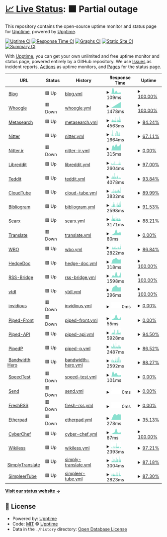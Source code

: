 # [📈 Live Status](https://status.alefvanoon.xyz): <!--live status--> **🟧 Partial outage**

This repository contains the open-source uptime monitor and status page for [Upptime](https://upptime.js.org), powered by [Upptime](https://github.com/upptime/upptime).

[![Uptime CI](https://github.com/alefvanoon/status/workflows/Uptime%20CI/badge.svg)](https://github.com/alefvanoon/status/actions?query=workflow%3A%22Uptime+CI%22)
[![Response Time CI](https://github.com/alefvanoon/status/workflows/Response%20Time%20CI/badge.svg)](https://github.com/alefvanoon/status/actions?query=workflow%3A%22Response+Time+CI%22)
[![Graphs CI](https://github.com/alefvanoon/status/workflows/Graphs%20CI/badge.svg)](https://github.com/alefvanoon/status/actions?query=workflow%3A%22Graphs+CI%22)
[![Static Site CI](https://github.com/alefvanoon/status/workflows/Static%20Site%20CI/badge.svg)](https://github.com/alefvanoon/status/actions?query=workflow%3A%22Static+Site+CI%22)
[![Summary CI](https://github.com/alefvanoon/status/workflows/Summary%20CI/badge.svg)](https://github.com/alefvanoon/status/actions?query=workflow%3A%22Summary+CI%22)

With [Upptime](https://upptime.js.org), you can get your own unlimited and free uptime monitor and status page, powered entirely by a GitHub repository. We use [Issues](https://github.com/upptime/upptime/issues) as incident reports, [Actions](https://github.com/alefvanoon/status/actions) as uptime monitors, and [Pages](https://status.alefvanoon.xyz) for the status page.

<!--start: status pages-->
<!-- This summary is generated by Upptime (https://github.com/upptime/upptime) -->
<!-- Do not edit this manually, your changes will be overwritten -->
<!-- prettier-ignore -->
| URL | Status | History | Response Time | Uptime |
| --- | ------ | ------- | ------------- | ------ |
| <img alt="" src="https://favicons.githubusercontent.com/alefvanoon.xyz" height="13"> [Blog](https://alefvanoon.xyz) | 🟩 Up | [blog.yml](https://github.com/alefvanoon/Status/commits/HEAD/history/blog.yml) | <details><summary><img alt="Response time graph" src="./graphs/blog/response-time-week.png" height="20"> 109ms</summary><br><a href="https://status.alefvanoon.xyz/history/blog"><img alt="Response time 273" src="https://img.shields.io/endpoint?url=https%3A%2F%2Fraw.githubusercontent.com%2Falefvanoon%2FStatus%2FHEAD%2Fapi%2Fblog%2Fresponse-time.json"></a><br><a href="https://status.alefvanoon.xyz/history/blog"><img alt="24-hour response time 63" src="https://img.shields.io/endpoint?url=https%3A%2F%2Fraw.githubusercontent.com%2Falefvanoon%2FStatus%2FHEAD%2Fapi%2Fblog%2Fresponse-time-day.json"></a><br><a href="https://status.alefvanoon.xyz/history/blog"><img alt="7-day response time 109" src="https://img.shields.io/endpoint?url=https%3A%2F%2Fraw.githubusercontent.com%2Falefvanoon%2FStatus%2FHEAD%2Fapi%2Fblog%2Fresponse-time-week.json"></a><br><a href="https://status.alefvanoon.xyz/history/blog"><img alt="30-day response time 123" src="https://img.shields.io/endpoint?url=https%3A%2F%2Fraw.githubusercontent.com%2Falefvanoon%2FStatus%2FHEAD%2Fapi%2Fblog%2Fresponse-time-month.json"></a><br><a href="https://status.alefvanoon.xyz/history/blog"><img alt="1-year response time 273" src="https://img.shields.io/endpoint?url=https%3A%2F%2Fraw.githubusercontent.com%2Falefvanoon%2FStatus%2FHEAD%2Fapi%2Fblog%2Fresponse-time-year.json"></a></details> | <details><summary><a href="https://status.alefvanoon.xyz/history/blog">100.00%</a></summary><a href="https://status.alefvanoon.xyz/history/blog"><img alt="All-time uptime 99.40%" src="https://img.shields.io/endpoint?url=https%3A%2F%2Fraw.githubusercontent.com%2Falefvanoon%2FStatus%2FHEAD%2Fapi%2Fblog%2Fuptime.json"></a><br><a href="https://status.alefvanoon.xyz/history/blog"><img alt="24-hour uptime 100.00%" src="https://img.shields.io/endpoint?url=https%3A%2F%2Fraw.githubusercontent.com%2Falefvanoon%2FStatus%2FHEAD%2Fapi%2Fblog%2Fuptime-day.json"></a><br><a href="https://status.alefvanoon.xyz/history/blog"><img alt="7-day uptime 100.00%" src="https://img.shields.io/endpoint?url=https%3A%2F%2Fraw.githubusercontent.com%2Falefvanoon%2FStatus%2FHEAD%2Fapi%2Fblog%2Fuptime-week.json"></a><br><a href="https://status.alefvanoon.xyz/history/blog"><img alt="30-day uptime 100.00%" src="https://img.shields.io/endpoint?url=https%3A%2F%2Fraw.githubusercontent.com%2Falefvanoon%2FStatus%2FHEAD%2Fapi%2Fblog%2Fuptime-month.json"></a><br><a href="https://status.alefvanoon.xyz/history/blog"><img alt="1-year uptime 99.40%" src="https://img.shields.io/endpoint?url=https%3A%2F%2Fraw.githubusercontent.com%2Falefvanoon%2FStatus%2FHEAD%2Fapi%2Fblog%2Fuptime-year.json"></a></details>
| <img alt="" src="https://favicons.githubusercontent.com/s.alefvanoon.xyz" height="13"> [Whoogle](https://s.alefvanoon.xyz) | 🟥 Down | [whoogle.yml](https://github.com/alefvanoon/Status/commits/HEAD/history/whoogle.yml) | <details><summary><img alt="Response time graph" src="./graphs/whoogle/response-time-week.png" height="20"> 1478ms</summary><br><a href="https://status.alefvanoon.xyz/history/whoogle"><img alt="Response time 613" src="https://img.shields.io/endpoint?url=https%3A%2F%2Fraw.githubusercontent.com%2Falefvanoon%2FStatus%2FHEAD%2Fapi%2Fwhoogle%2Fresponse-time.json"></a><br><a href="https://status.alefvanoon.xyz/history/whoogle"><img alt="24-hour response time 1478" src="https://img.shields.io/endpoint?url=https%3A%2F%2Fraw.githubusercontent.com%2Falefvanoon%2FStatus%2FHEAD%2Fapi%2Fwhoogle%2Fresponse-time-day.json"></a><br><a href="https://status.alefvanoon.xyz/history/whoogle"><img alt="7-day response time 1478" src="https://img.shields.io/endpoint?url=https%3A%2F%2Fraw.githubusercontent.com%2Falefvanoon%2FStatus%2FHEAD%2Fapi%2Fwhoogle%2Fresponse-time-week.json"></a><br><a href="https://status.alefvanoon.xyz/history/whoogle"><img alt="30-day response time 517" src="https://img.shields.io/endpoint?url=https%3A%2F%2Fraw.githubusercontent.com%2Falefvanoon%2FStatus%2FHEAD%2Fapi%2Fwhoogle%2Fresponse-time-month.json"></a><br><a href="https://status.alefvanoon.xyz/history/whoogle"><img alt="1-year response time 613" src="https://img.shields.io/endpoint?url=https%3A%2F%2Fraw.githubusercontent.com%2Falefvanoon%2FStatus%2FHEAD%2Fapi%2Fwhoogle%2Fresponse-time-year.json"></a></details> | <details><summary><a href="https://status.alefvanoon.xyz/history/whoogle">100.00%</a></summary><a href="https://status.alefvanoon.xyz/history/whoogle"><img alt="All-time uptime 97.07%" src="https://img.shields.io/endpoint?url=https%3A%2F%2Fraw.githubusercontent.com%2Falefvanoon%2FStatus%2FHEAD%2Fapi%2Fwhoogle%2Fuptime.json"></a><br><a href="https://status.alefvanoon.xyz/history/whoogle"><img alt="24-hour uptime 100.00%" src="https://img.shields.io/endpoint?url=https%3A%2F%2Fraw.githubusercontent.com%2Falefvanoon%2FStatus%2FHEAD%2Fapi%2Fwhoogle%2Fuptime-day.json"></a><br><a href="https://status.alefvanoon.xyz/history/whoogle"><img alt="7-day uptime 100.00%" src="https://img.shields.io/endpoint?url=https%3A%2F%2Fraw.githubusercontent.com%2Falefvanoon%2FStatus%2FHEAD%2Fapi%2Fwhoogle%2Fuptime-week.json"></a><br><a href="https://status.alefvanoon.xyz/history/whoogle"><img alt="30-day uptime 100.00%" src="https://img.shields.io/endpoint?url=https%3A%2F%2Fraw.githubusercontent.com%2Falefvanoon%2FStatus%2FHEAD%2Fapi%2Fwhoogle%2Fuptime-month.json"></a><br><a href="https://status.alefvanoon.xyz/history/whoogle"><img alt="1-year uptime 97.07%" src="https://img.shields.io/endpoint?url=https%3A%2F%2Fraw.githubusercontent.com%2Falefvanoon%2FStatus%2FHEAD%2Fapi%2Fwhoogle%2Fuptime-year.json"></a></details>
| <img alt="" src="https://favicons.githubusercontent.com/ss.alefvanoon.xyz" height="13"> [Metasearch](https://ss.alefvanoon.xyz) | 🟩 Up | [metasearch.yml](https://github.com/alefvanoon/Status/commits/HEAD/history/metasearch.yml) | <details><summary><img alt="Response time graph" src="./graphs/metasearch/response-time-week.png" height="20"> 4563ms</summary><br><a href="https://status.alefvanoon.xyz/history/metasearch"><img alt="Response time 2417" src="https://img.shields.io/endpoint?url=https%3A%2F%2Fraw.githubusercontent.com%2Falefvanoon%2FStatus%2FHEAD%2Fapi%2Fmetasearch%2Fresponse-time.json"></a><br><a href="https://status.alefvanoon.xyz/history/metasearch"><img alt="24-hour response time 5172" src="https://img.shields.io/endpoint?url=https%3A%2F%2Fraw.githubusercontent.com%2Falefvanoon%2FStatus%2FHEAD%2Fapi%2Fmetasearch%2Fresponse-time-day.json"></a><br><a href="https://status.alefvanoon.xyz/history/metasearch"><img alt="7-day response time 4563" src="https://img.shields.io/endpoint?url=https%3A%2F%2Fraw.githubusercontent.com%2Falefvanoon%2FStatus%2FHEAD%2Fapi%2Fmetasearch%2Fresponse-time-week.json"></a><br><a href="https://status.alefvanoon.xyz/history/metasearch"><img alt="30-day response time 3925" src="https://img.shields.io/endpoint?url=https%3A%2F%2Fraw.githubusercontent.com%2Falefvanoon%2FStatus%2FHEAD%2Fapi%2Fmetasearch%2Fresponse-time-month.json"></a><br><a href="https://status.alefvanoon.xyz/history/metasearch"><img alt="1-year response time 2417" src="https://img.shields.io/endpoint?url=https%3A%2F%2Fraw.githubusercontent.com%2Falefvanoon%2FStatus%2FHEAD%2Fapi%2Fmetasearch%2Fresponse-time-year.json"></a></details> | <details><summary><a href="https://status.alefvanoon.xyz/history/metasearch">84.24%</a></summary><a href="https://status.alefvanoon.xyz/history/metasearch"><img alt="All-time uptime 99.24%" src="https://img.shields.io/endpoint?url=https%3A%2F%2Fraw.githubusercontent.com%2Falefvanoon%2FStatus%2FHEAD%2Fapi%2Fmetasearch%2Fuptime.json"></a><br><a href="https://status.alefvanoon.xyz/history/metasearch"><img alt="24-hour uptime 89.71%" src="https://img.shields.io/endpoint?url=https%3A%2F%2Fraw.githubusercontent.com%2Falefvanoon%2FStatus%2FHEAD%2Fapi%2Fmetasearch%2Fuptime-day.json"></a><br><a href="https://status.alefvanoon.xyz/history/metasearch"><img alt="7-day uptime 84.24%" src="https://img.shields.io/endpoint?url=https%3A%2F%2Fraw.githubusercontent.com%2Falefvanoon%2FStatus%2FHEAD%2Fapi%2Fmetasearch%2Fuptime-week.json"></a><br><a href="https://status.alefvanoon.xyz/history/metasearch"><img alt="30-day uptime 92.09%" src="https://img.shields.io/endpoint?url=https%3A%2F%2Fraw.githubusercontent.com%2Falefvanoon%2FStatus%2FHEAD%2Fapi%2Fmetasearch%2Fuptime-month.json"></a><br><a href="https://status.alefvanoon.xyz/history/metasearch"><img alt="1-year uptime 99.24%" src="https://img.shields.io/endpoint?url=https%3A%2F%2Fraw.githubusercontent.com%2Falefvanoon%2FStatus%2FHEAD%2Fapi%2Fmetasearch%2Fuptime-year.json"></a></details>
| <img alt="" src="https://favicons.githubusercontent.com/nitter.alefvanoon.xyz" height="13"> [Nitter](https://nitter.alefvanoon.xyz) | 🟩 Up | [nitter.yml](https://github.com/alefvanoon/Status/commits/HEAD/history/nitter.yml) | <details><summary><img alt="Response time graph" src="./graphs/nitter/response-time-week.png" height="20"> 1664ms</summary><br><a href="https://status.alefvanoon.xyz/history/nitter"><img alt="Response time 639" src="https://img.shields.io/endpoint?url=https%3A%2F%2Fraw.githubusercontent.com%2Falefvanoon%2FStatus%2FHEAD%2Fapi%2Fnitter%2Fresponse-time.json"></a><br><a href="https://status.alefvanoon.xyz/history/nitter"><img alt="24-hour response time 867" src="https://img.shields.io/endpoint?url=https%3A%2F%2Fraw.githubusercontent.com%2Falefvanoon%2FStatus%2FHEAD%2Fapi%2Fnitter%2Fresponse-time-day.json"></a><br><a href="https://status.alefvanoon.xyz/history/nitter"><img alt="7-day response time 1664" src="https://img.shields.io/endpoint?url=https%3A%2F%2Fraw.githubusercontent.com%2Falefvanoon%2FStatus%2FHEAD%2Fapi%2Fnitter%2Fresponse-time-week.json"></a><br><a href="https://status.alefvanoon.xyz/history/nitter"><img alt="30-day response time 1402" src="https://img.shields.io/endpoint?url=https%3A%2F%2Fraw.githubusercontent.com%2Falefvanoon%2FStatus%2FHEAD%2Fapi%2Fnitter%2Fresponse-time-month.json"></a><br><a href="https://status.alefvanoon.xyz/history/nitter"><img alt="1-year response time 639" src="https://img.shields.io/endpoint?url=https%3A%2F%2Fraw.githubusercontent.com%2Falefvanoon%2FStatus%2FHEAD%2Fapi%2Fnitter%2Fresponse-time-year.json"></a></details> | <details><summary><a href="https://status.alefvanoon.xyz/history/nitter">67.11%</a></summary><a href="https://status.alefvanoon.xyz/history/nitter"><img alt="All-time uptime 72.41%" src="https://img.shields.io/endpoint?url=https%3A%2F%2Fraw.githubusercontent.com%2Falefvanoon%2FStatus%2FHEAD%2Fapi%2Fnitter%2Fuptime.json"></a><br><a href="https://status.alefvanoon.xyz/history/nitter"><img alt="24-hour uptime 64.22%" src="https://img.shields.io/endpoint?url=https%3A%2F%2Fraw.githubusercontent.com%2Falefvanoon%2FStatus%2FHEAD%2Fapi%2Fnitter%2Fuptime-day.json"></a><br><a href="https://status.alefvanoon.xyz/history/nitter"><img alt="7-day uptime 67.11%" src="https://img.shields.io/endpoint?url=https%3A%2F%2Fraw.githubusercontent.com%2Falefvanoon%2FStatus%2FHEAD%2Fapi%2Fnitter%2Fuptime-week.json"></a><br><a href="https://status.alefvanoon.xyz/history/nitter"><img alt="30-day uptime 65.05%" src="https://img.shields.io/endpoint?url=https%3A%2F%2Fraw.githubusercontent.com%2Falefvanoon%2FStatus%2FHEAD%2Fapi%2Fnitter%2Fuptime-month.json"></a><br><a href="https://status.alefvanoon.xyz/history/nitter"><img alt="1-year uptime 72.41%" src="https://img.shields.io/endpoint?url=https%3A%2F%2Fraw.githubusercontent.com%2Falefvanoon%2FStatus%2FHEAD%2Fapi%2Fnitter%2Fuptime-year.json"></a></details>
| <img alt="" src="https://favicons.githubusercontent.com/nitter.ir" height="13"> [Nitter.ir](https://nitter.ir) | 🟥 Down | [nitter-ir.yml](https://github.com/alefvanoon/Status/commits/HEAD/history/nitter-ir.yml) | <details><summary><img alt="Response time graph" src="./graphs/nitter-ir/response-time-week.png" height="20"> 315ms</summary><br><a href="https://status.alefvanoon.xyz/history/nitter-ir"><img alt="Response time 313" src="https://img.shields.io/endpoint?url=https%3A%2F%2Fraw.githubusercontent.com%2Falefvanoon%2FStatus%2FHEAD%2Fapi%2Fnitter-ir%2Fresponse-time.json"></a><br><a href="https://status.alefvanoon.xyz/history/nitter-ir"><img alt="24-hour response time 400" src="https://img.shields.io/endpoint?url=https%3A%2F%2Fraw.githubusercontent.com%2Falefvanoon%2FStatus%2FHEAD%2Fapi%2Fnitter-ir%2Fresponse-time-day.json"></a><br><a href="https://status.alefvanoon.xyz/history/nitter-ir"><img alt="7-day response time 315" src="https://img.shields.io/endpoint?url=https%3A%2F%2Fraw.githubusercontent.com%2Falefvanoon%2FStatus%2FHEAD%2Fapi%2Fnitter-ir%2Fresponse-time-week.json"></a><br><a href="https://status.alefvanoon.xyz/history/nitter-ir"><img alt="30-day response time 306" src="https://img.shields.io/endpoint?url=https%3A%2F%2Fraw.githubusercontent.com%2Falefvanoon%2FStatus%2FHEAD%2Fapi%2Fnitter-ir%2Fresponse-time-month.json"></a><br><a href="https://status.alefvanoon.xyz/history/nitter-ir"><img alt="1-year response time 313" src="https://img.shields.io/endpoint?url=https%3A%2F%2Fraw.githubusercontent.com%2Falefvanoon%2FStatus%2FHEAD%2Fapi%2Fnitter-ir%2Fresponse-time-year.json"></a></details> | <details><summary><a href="https://status.alefvanoon.xyz/history/nitter-ir">0.00%</a></summary><a href="https://status.alefvanoon.xyz/history/nitter-ir"><img alt="All-time uptime 59.92%" src="https://img.shields.io/endpoint?url=https%3A%2F%2Fraw.githubusercontent.com%2Falefvanoon%2FStatus%2FHEAD%2Fapi%2Fnitter-ir%2Fuptime.json"></a><br><a href="https://status.alefvanoon.xyz/history/nitter-ir"><img alt="24-hour uptime 0.00%" src="https://img.shields.io/endpoint?url=https%3A%2F%2Fraw.githubusercontent.com%2Falefvanoon%2FStatus%2FHEAD%2Fapi%2Fnitter-ir%2Fuptime-day.json"></a><br><a href="https://status.alefvanoon.xyz/history/nitter-ir"><img alt="7-day uptime 0.00%" src="https://img.shields.io/endpoint?url=https%3A%2F%2Fraw.githubusercontent.com%2Falefvanoon%2FStatus%2FHEAD%2Fapi%2Fnitter-ir%2Fuptime-week.json"></a><br><a href="https://status.alefvanoon.xyz/history/nitter-ir"><img alt="30-day uptime 0.00%" src="https://img.shields.io/endpoint?url=https%3A%2F%2Fraw.githubusercontent.com%2Falefvanoon%2FStatus%2FHEAD%2Fapi%2Fnitter-ir%2Fuptime-month.json"></a><br><a href="https://status.alefvanoon.xyz/history/nitter-ir"><img alt="1-year uptime 59.92%" src="https://img.shields.io/endpoint?url=https%3A%2F%2Fraw.githubusercontent.com%2Falefvanoon%2FStatus%2FHEAD%2Fapi%2Fnitter-ir%2Fuptime-year.json"></a></details>
| <img alt="" src="https://favicons.githubusercontent.com/libreddit.alefvanoon.xyz" height="13"> [Libreddit](https://libreddit.alefvanoon.xyz) | 🟩 Up | [libreddit.yml](https://github.com/alefvanoon/Status/commits/HEAD/history/libreddit.yml) | <details><summary><img alt="Response time graph" src="./graphs/libreddit/response-time-week.png" height="20"> 2604ms</summary><br><a href="https://status.alefvanoon.xyz/history/libreddit"><img alt="Response time 1643" src="https://img.shields.io/endpoint?url=https%3A%2F%2Fraw.githubusercontent.com%2Falefvanoon%2FStatus%2FHEAD%2Fapi%2Flibreddit%2Fresponse-time.json"></a><br><a href="https://status.alefvanoon.xyz/history/libreddit"><img alt="24-hour response time 3954" src="https://img.shields.io/endpoint?url=https%3A%2F%2Fraw.githubusercontent.com%2Falefvanoon%2FStatus%2FHEAD%2Fapi%2Flibreddit%2Fresponse-time-day.json"></a><br><a href="https://status.alefvanoon.xyz/history/libreddit"><img alt="7-day response time 2604" src="https://img.shields.io/endpoint?url=https%3A%2F%2Fraw.githubusercontent.com%2Falefvanoon%2FStatus%2FHEAD%2Fapi%2Flibreddit%2Fresponse-time-week.json"></a><br><a href="https://status.alefvanoon.xyz/history/libreddit"><img alt="30-day response time 2141" src="https://img.shields.io/endpoint?url=https%3A%2F%2Fraw.githubusercontent.com%2Falefvanoon%2FStatus%2FHEAD%2Fapi%2Flibreddit%2Fresponse-time-month.json"></a><br><a href="https://status.alefvanoon.xyz/history/libreddit"><img alt="1-year response time 1643" src="https://img.shields.io/endpoint?url=https%3A%2F%2Fraw.githubusercontent.com%2Falefvanoon%2FStatus%2FHEAD%2Fapi%2Flibreddit%2Fresponse-time-year.json"></a></details> | <details><summary><a href="https://status.alefvanoon.xyz/history/libreddit">97.00%</a></summary><a href="https://status.alefvanoon.xyz/history/libreddit"><img alt="All-time uptime 97.36%" src="https://img.shields.io/endpoint?url=https%3A%2F%2Fraw.githubusercontent.com%2Falefvanoon%2FStatus%2FHEAD%2Fapi%2Flibreddit%2Fuptime.json"></a><br><a href="https://status.alefvanoon.xyz/history/libreddit"><img alt="24-hour uptime 98.40%" src="https://img.shields.io/endpoint?url=https%3A%2F%2Fraw.githubusercontent.com%2Falefvanoon%2FStatus%2FHEAD%2Fapi%2Flibreddit%2Fuptime-day.json"></a><br><a href="https://status.alefvanoon.xyz/history/libreddit"><img alt="7-day uptime 97.00%" src="https://img.shields.io/endpoint?url=https%3A%2F%2Fraw.githubusercontent.com%2Falefvanoon%2FStatus%2FHEAD%2Fapi%2Flibreddit%2Fuptime-week.json"></a><br><a href="https://status.alefvanoon.xyz/history/libreddit"><img alt="30-day uptime 89.83%" src="https://img.shields.io/endpoint?url=https%3A%2F%2Fraw.githubusercontent.com%2Falefvanoon%2FStatus%2FHEAD%2Fapi%2Flibreddit%2Fuptime-month.json"></a><br><a href="https://status.alefvanoon.xyz/history/libreddit"><img alt="1-year uptime 97.36%" src="https://img.shields.io/endpoint?url=https%3A%2F%2Fraw.githubusercontent.com%2Falefvanoon%2FStatus%2FHEAD%2Fapi%2Flibreddit%2Fuptime-year.json"></a></details>
| <img alt="" src="https://favicons.githubusercontent.com/teddit.alefvanoon.xyz" height="13"> [Teddit](https://teddit.alefvanoon.xyz) | 🟩 Up | [teddit.yml](https://github.com/alefvanoon/Status/commits/HEAD/history/teddit.yml) | <details><summary><img alt="Response time graph" src="./graphs/teddit/response-time-week.png" height="20"> 4078ms</summary><br><a href="https://status.alefvanoon.xyz/history/teddit"><img alt="Response time 3178" src="https://img.shields.io/endpoint?url=https%3A%2F%2Fraw.githubusercontent.com%2Falefvanoon%2FStatus%2FHEAD%2Fapi%2Fteddit%2Fresponse-time.json"></a><br><a href="https://status.alefvanoon.xyz/history/teddit"><img alt="24-hour response time 4393" src="https://img.shields.io/endpoint?url=https%3A%2F%2Fraw.githubusercontent.com%2Falefvanoon%2FStatus%2FHEAD%2Fapi%2Fteddit%2Fresponse-time-day.json"></a><br><a href="https://status.alefvanoon.xyz/history/teddit"><img alt="7-day response time 4078" src="https://img.shields.io/endpoint?url=https%3A%2F%2Fraw.githubusercontent.com%2Falefvanoon%2FStatus%2FHEAD%2Fapi%2Fteddit%2Fresponse-time-week.json"></a><br><a href="https://status.alefvanoon.xyz/history/teddit"><img alt="30-day response time 3394" src="https://img.shields.io/endpoint?url=https%3A%2F%2Fraw.githubusercontent.com%2Falefvanoon%2FStatus%2FHEAD%2Fapi%2Fteddit%2Fresponse-time-month.json"></a><br><a href="https://status.alefvanoon.xyz/history/teddit"><img alt="1-year response time 3178" src="https://img.shields.io/endpoint?url=https%3A%2F%2Fraw.githubusercontent.com%2Falefvanoon%2FStatus%2FHEAD%2Fapi%2Fteddit%2Fresponse-time-year.json"></a></details> | <details><summary><a href="https://status.alefvanoon.xyz/history/teddit">93.84%</a></summary><a href="https://status.alefvanoon.xyz/history/teddit"><img alt="All-time uptime 97.27%" src="https://img.shields.io/endpoint?url=https%3A%2F%2Fraw.githubusercontent.com%2Falefvanoon%2FStatus%2FHEAD%2Fapi%2Fteddit%2Fuptime.json"></a><br><a href="https://status.alefvanoon.xyz/history/teddit"><img alt="24-hour uptime 98.41%" src="https://img.shields.io/endpoint?url=https%3A%2F%2Fraw.githubusercontent.com%2Falefvanoon%2FStatus%2FHEAD%2Fapi%2Fteddit%2Fuptime-day.json"></a><br><a href="https://status.alefvanoon.xyz/history/teddit"><img alt="7-day uptime 93.84%" src="https://img.shields.io/endpoint?url=https%3A%2F%2Fraw.githubusercontent.com%2Falefvanoon%2FStatus%2FHEAD%2Fapi%2Fteddit%2Fuptime-week.json"></a><br><a href="https://status.alefvanoon.xyz/history/teddit"><img alt="30-day uptime 94.31%" src="https://img.shields.io/endpoint?url=https%3A%2F%2Fraw.githubusercontent.com%2Falefvanoon%2FStatus%2FHEAD%2Fapi%2Fteddit%2Fuptime-month.json"></a><br><a href="https://status.alefvanoon.xyz/history/teddit"><img alt="1-year uptime 97.27%" src="https://img.shields.io/endpoint?url=https%3A%2F%2Fraw.githubusercontent.com%2Falefvanoon%2FStatus%2FHEAD%2Fapi%2Fteddit%2Fuptime-year.json"></a></details>
| <img alt="" src="https://favicons.githubusercontent.com/tube.alefvanoon.xyz" height="13"> [CloudTube](https://tube.alefvanoon.xyz) | 🟩 Up | [cloud-tube.yml](https://github.com/alefvanoon/Status/commits/HEAD/history/cloud-tube.yml) | <details><summary><img alt="Response time graph" src="./graphs/cloud-tube/response-time-week.png" height="20"> 3832ms</summary><br><a href="https://status.alefvanoon.xyz/history/cloud-tube"><img alt="Response time 1266" src="https://img.shields.io/endpoint?url=https%3A%2F%2Fraw.githubusercontent.com%2Falefvanoon%2FStatus%2FHEAD%2Fapi%2Fcloud-tube%2Fresponse-time.json"></a><br><a href="https://status.alefvanoon.xyz/history/cloud-tube"><img alt="24-hour response time 5080" src="https://img.shields.io/endpoint?url=https%3A%2F%2Fraw.githubusercontent.com%2Falefvanoon%2FStatus%2FHEAD%2Fapi%2Fcloud-tube%2Fresponse-time-day.json"></a><br><a href="https://status.alefvanoon.xyz/history/cloud-tube"><img alt="7-day response time 3832" src="https://img.shields.io/endpoint?url=https%3A%2F%2Fraw.githubusercontent.com%2Falefvanoon%2FStatus%2FHEAD%2Fapi%2Fcloud-tube%2Fresponse-time-week.json"></a><br><a href="https://status.alefvanoon.xyz/history/cloud-tube"><img alt="30-day response time 2703" src="https://img.shields.io/endpoint?url=https%3A%2F%2Fraw.githubusercontent.com%2Falefvanoon%2FStatus%2FHEAD%2Fapi%2Fcloud-tube%2Fresponse-time-month.json"></a><br><a href="https://status.alefvanoon.xyz/history/cloud-tube"><img alt="1-year response time 1266" src="https://img.shields.io/endpoint?url=https%3A%2F%2Fraw.githubusercontent.com%2Falefvanoon%2FStatus%2FHEAD%2Fapi%2Fcloud-tube%2Fresponse-time-year.json"></a></details> | <details><summary><a href="https://status.alefvanoon.xyz/history/cloud-tube">89.99%</a></summary><a href="https://status.alefvanoon.xyz/history/cloud-tube"><img alt="All-time uptime 99.06%" src="https://img.shields.io/endpoint?url=https%3A%2F%2Fraw.githubusercontent.com%2Falefvanoon%2FStatus%2FHEAD%2Fapi%2Fcloud-tube%2Fuptime.json"></a><br><a href="https://status.alefvanoon.xyz/history/cloud-tube"><img alt="24-hour uptime 94.55%" src="https://img.shields.io/endpoint?url=https%3A%2F%2Fraw.githubusercontent.com%2Falefvanoon%2FStatus%2FHEAD%2Fapi%2Fcloud-tube%2Fuptime-day.json"></a><br><a href="https://status.alefvanoon.xyz/history/cloud-tube"><img alt="7-day uptime 89.99%" src="https://img.shields.io/endpoint?url=https%3A%2F%2Fraw.githubusercontent.com%2Falefvanoon%2FStatus%2FHEAD%2Fapi%2Fcloud-tube%2Fuptime-week.json"></a><br><a href="https://status.alefvanoon.xyz/history/cloud-tube"><img alt="30-day uptime 95.19%" src="https://img.shields.io/endpoint?url=https%3A%2F%2Fraw.githubusercontent.com%2Falefvanoon%2FStatus%2FHEAD%2Fapi%2Fcloud-tube%2Fuptime-month.json"></a><br><a href="https://status.alefvanoon.xyz/history/cloud-tube"><img alt="1-year uptime 99.06%" src="https://img.shields.io/endpoint?url=https%3A%2F%2Fraw.githubusercontent.com%2Falefvanoon%2FStatus%2FHEAD%2Fapi%2Fcloud-tube%2Fuptime-year.json"></a></details>
| <img alt="" src="https://favicons.githubusercontent.com/biblio.alefvanoon.xyz" height="13"> [Bibliogram](https://biblio.alefvanoon.xyz) | 🟩 Up | [bibliogram.yml](https://github.com/alefvanoon/Status/commits/HEAD/history/bibliogram.yml) | <details><summary><img alt="Response time graph" src="./graphs/bibliogram/response-time-week.png" height="20"> 2598ms</summary><br><a href="https://status.alefvanoon.xyz/history/bibliogram"><img alt="Response time 1061" src="https://img.shields.io/endpoint?url=https%3A%2F%2Fraw.githubusercontent.com%2Falefvanoon%2FStatus%2FHEAD%2Fapi%2Fbibliogram%2Fresponse-time.json"></a><br><a href="https://status.alefvanoon.xyz/history/bibliogram"><img alt="24-hour response time 4064" src="https://img.shields.io/endpoint?url=https%3A%2F%2Fraw.githubusercontent.com%2Falefvanoon%2FStatus%2FHEAD%2Fapi%2Fbibliogram%2Fresponse-time-day.json"></a><br><a href="https://status.alefvanoon.xyz/history/bibliogram"><img alt="7-day response time 2598" src="https://img.shields.io/endpoint?url=https%3A%2F%2Fraw.githubusercontent.com%2Falefvanoon%2FStatus%2FHEAD%2Fapi%2Fbibliogram%2Fresponse-time-week.json"></a><br><a href="https://status.alefvanoon.xyz/history/bibliogram"><img alt="30-day response time 2042" src="https://img.shields.io/endpoint?url=https%3A%2F%2Fraw.githubusercontent.com%2Falefvanoon%2FStatus%2FHEAD%2Fapi%2Fbibliogram%2Fresponse-time-month.json"></a><br><a href="https://status.alefvanoon.xyz/history/bibliogram"><img alt="1-year response time 1061" src="https://img.shields.io/endpoint?url=https%3A%2F%2Fraw.githubusercontent.com%2Falefvanoon%2FStatus%2FHEAD%2Fapi%2Fbibliogram%2Fresponse-time-year.json"></a></details> | <details><summary><a href="https://status.alefvanoon.xyz/history/bibliogram">91.53%</a></summary><a href="https://status.alefvanoon.xyz/history/bibliogram"><img alt="All-time uptime 97.85%" src="https://img.shields.io/endpoint?url=https%3A%2F%2Fraw.githubusercontent.com%2Falefvanoon%2FStatus%2FHEAD%2Fapi%2Fbibliogram%2Fuptime.json"></a><br><a href="https://status.alefvanoon.xyz/history/bibliogram"><img alt="24-hour uptime 86.79%" src="https://img.shields.io/endpoint?url=https%3A%2F%2Fraw.githubusercontent.com%2Falefvanoon%2FStatus%2FHEAD%2Fapi%2Fbibliogram%2Fuptime-day.json"></a><br><a href="https://status.alefvanoon.xyz/history/bibliogram"><img alt="7-day uptime 91.53%" src="https://img.shields.io/endpoint?url=https%3A%2F%2Fraw.githubusercontent.com%2Falefvanoon%2FStatus%2FHEAD%2Fapi%2Fbibliogram%2Fuptime-week.json"></a><br><a href="https://status.alefvanoon.xyz/history/bibliogram"><img alt="30-day uptime 86.53%" src="https://img.shields.io/endpoint?url=https%3A%2F%2Fraw.githubusercontent.com%2Falefvanoon%2FStatus%2FHEAD%2Fapi%2Fbibliogram%2Fuptime-month.json"></a><br><a href="https://status.alefvanoon.xyz/history/bibliogram"><img alt="1-year uptime 97.85%" src="https://img.shields.io/endpoint?url=https%3A%2F%2Fraw.githubusercontent.com%2Falefvanoon%2FStatus%2FHEAD%2Fapi%2Fbibliogram%2Fuptime-year.json"></a></details>
| <img alt="" src="https://favicons.githubusercontent.com/sx.alefvanoon.xyz" height="13"> [Searx](https://sx.alefvanoon.xyz) | 🟩 Up | [searx.yml](https://github.com/alefvanoon/Status/commits/HEAD/history/searx.yml) | <details><summary><img alt="Response time graph" src="./graphs/searx/response-time-week.png" height="20"> 3171ms</summary><br><a href="https://status.alefvanoon.xyz/history/searx"><img alt="Response time 1308" src="https://img.shields.io/endpoint?url=https%3A%2F%2Fraw.githubusercontent.com%2Falefvanoon%2FStatus%2FHEAD%2Fapi%2Fsearx%2Fresponse-time.json"></a><br><a href="https://status.alefvanoon.xyz/history/searx"><img alt="24-hour response time 2919" src="https://img.shields.io/endpoint?url=https%3A%2F%2Fraw.githubusercontent.com%2Falefvanoon%2FStatus%2FHEAD%2Fapi%2Fsearx%2Fresponse-time-day.json"></a><br><a href="https://status.alefvanoon.xyz/history/searx"><img alt="7-day response time 3171" src="https://img.shields.io/endpoint?url=https%3A%2F%2Fraw.githubusercontent.com%2Falefvanoon%2FStatus%2FHEAD%2Fapi%2Fsearx%2Fresponse-time-week.json"></a><br><a href="https://status.alefvanoon.xyz/history/searx"><img alt="30-day response time 2388" src="https://img.shields.io/endpoint?url=https%3A%2F%2Fraw.githubusercontent.com%2Falefvanoon%2FStatus%2FHEAD%2Fapi%2Fsearx%2Fresponse-time-month.json"></a><br><a href="https://status.alefvanoon.xyz/history/searx"><img alt="1-year response time 1308" src="https://img.shields.io/endpoint?url=https%3A%2F%2Fraw.githubusercontent.com%2Falefvanoon%2FStatus%2FHEAD%2Fapi%2Fsearx%2Fresponse-time-year.json"></a></details> | <details><summary><a href="https://status.alefvanoon.xyz/history/searx">88.21%</a></summary><a href="https://status.alefvanoon.xyz/history/searx"><img alt="All-time uptime 98.97%" src="https://img.shields.io/endpoint?url=https%3A%2F%2Fraw.githubusercontent.com%2Falefvanoon%2FStatus%2FHEAD%2Fapi%2Fsearx%2Fuptime.json"></a><br><a href="https://status.alefvanoon.xyz/history/searx"><img alt="24-hour uptime 94.89%" src="https://img.shields.io/endpoint?url=https%3A%2F%2Fraw.githubusercontent.com%2Falefvanoon%2FStatus%2FHEAD%2Fapi%2Fsearx%2Fuptime-day.json"></a><br><a href="https://status.alefvanoon.xyz/history/searx"><img alt="7-day uptime 88.21%" src="https://img.shields.io/endpoint?url=https%3A%2F%2Fraw.githubusercontent.com%2Falefvanoon%2FStatus%2FHEAD%2Fapi%2Fsearx%2Fuptime-week.json"></a><br><a href="https://status.alefvanoon.xyz/history/searx"><img alt="30-day uptime 92.63%" src="https://img.shields.io/endpoint?url=https%3A%2F%2Fraw.githubusercontent.com%2Falefvanoon%2FStatus%2FHEAD%2Fapi%2Fsearx%2Fuptime-month.json"></a><br><a href="https://status.alefvanoon.xyz/history/searx"><img alt="1-year uptime 98.97%" src="https://img.shields.io/endpoint?url=https%3A%2F%2Fraw.githubusercontent.com%2Falefvanoon%2FStatus%2FHEAD%2Fapi%2Fsearx%2Fuptime-year.json"></a></details>
| <img alt="" src="https://favicons.githubusercontent.com/translate.alefvanoon.xyz" height="13"> [Translate](https://translate.alefvanoon.xyz) | 🟥 Down | [translate.yml](https://github.com/alefvanoon/Status/commits/HEAD/history/translate.yml) | <details><summary><img alt="Response time graph" src="./graphs/translate/response-time-week.png" height="20"> 80ms</summary><br><a href="https://status.alefvanoon.xyz/history/translate"><img alt="Response time 207" src="https://img.shields.io/endpoint?url=https%3A%2F%2Fraw.githubusercontent.com%2Falefvanoon%2FStatus%2FHEAD%2Fapi%2Ftranslate%2Fresponse-time.json"></a><br><a href="https://status.alefvanoon.xyz/history/translate"><img alt="24-hour response time 78" src="https://img.shields.io/endpoint?url=https%3A%2F%2Fraw.githubusercontent.com%2Falefvanoon%2FStatus%2FHEAD%2Fapi%2Ftranslate%2Fresponse-time-day.json"></a><br><a href="https://status.alefvanoon.xyz/history/translate"><img alt="7-day response time 80" src="https://img.shields.io/endpoint?url=https%3A%2F%2Fraw.githubusercontent.com%2Falefvanoon%2FStatus%2FHEAD%2Fapi%2Ftranslate%2Fresponse-time-week.json"></a><br><a href="https://status.alefvanoon.xyz/history/translate"><img alt="30-day response time 80" src="https://img.shields.io/endpoint?url=https%3A%2F%2Fraw.githubusercontent.com%2Falefvanoon%2FStatus%2FHEAD%2Fapi%2Ftranslate%2Fresponse-time-month.json"></a><br><a href="https://status.alefvanoon.xyz/history/translate"><img alt="1-year response time 207" src="https://img.shields.io/endpoint?url=https%3A%2F%2Fraw.githubusercontent.com%2Falefvanoon%2FStatus%2FHEAD%2Fapi%2Ftranslate%2Fresponse-time-year.json"></a></details> | <details><summary><a href="https://status.alefvanoon.xyz/history/translate">0.00%</a></summary><a href="https://status.alefvanoon.xyz/history/translate"><img alt="All-time uptime 83.46%" src="https://img.shields.io/endpoint?url=https%3A%2F%2Fraw.githubusercontent.com%2Falefvanoon%2FStatus%2FHEAD%2Fapi%2Ftranslate%2Fuptime.json"></a><br><a href="https://status.alefvanoon.xyz/history/translate"><img alt="24-hour uptime 0.00%" src="https://img.shields.io/endpoint?url=https%3A%2F%2Fraw.githubusercontent.com%2Falefvanoon%2FStatus%2FHEAD%2Fapi%2Ftranslate%2Fuptime-day.json"></a><br><a href="https://status.alefvanoon.xyz/history/translate"><img alt="7-day uptime 0.00%" src="https://img.shields.io/endpoint?url=https%3A%2F%2Fraw.githubusercontent.com%2Falefvanoon%2FStatus%2FHEAD%2Fapi%2Ftranslate%2Fuptime-week.json"></a><br><a href="https://status.alefvanoon.xyz/history/translate"><img alt="30-day uptime 0.00%" src="https://img.shields.io/endpoint?url=https%3A%2F%2Fraw.githubusercontent.com%2Falefvanoon%2FStatus%2FHEAD%2Fapi%2Ftranslate%2Fuptime-month.json"></a><br><a href="https://status.alefvanoon.xyz/history/translate"><img alt="1-year uptime 83.46%" src="https://img.shields.io/endpoint?url=https%3A%2F%2Fraw.githubusercontent.com%2Falefvanoon%2FStatus%2FHEAD%2Fapi%2Ftranslate%2Fuptime-year.json"></a></details>
| <img alt="" src="https://favicons.githubusercontent.com/wbo.alefvanoon.xyz" height="13"> [WBO](https://wbo.alefvanoon.xyz) | 🟩 Up | [wbo.yml](https://github.com/alefvanoon/Status/commits/HEAD/history/wbo.yml) | <details><summary><img alt="Response time graph" src="./graphs/wbo/response-time-week.png" height="20"> 2822ms</summary><br><a href="https://status.alefvanoon.xyz/history/wbo"><img alt="Response time 1272" src="https://img.shields.io/endpoint?url=https%3A%2F%2Fraw.githubusercontent.com%2Falefvanoon%2FStatus%2FHEAD%2Fapi%2Fwbo%2Fresponse-time.json"></a><br><a href="https://status.alefvanoon.xyz/history/wbo"><img alt="24-hour response time 5462" src="https://img.shields.io/endpoint?url=https%3A%2F%2Fraw.githubusercontent.com%2Falefvanoon%2FStatus%2FHEAD%2Fapi%2Fwbo%2Fresponse-time-day.json"></a><br><a href="https://status.alefvanoon.xyz/history/wbo"><img alt="7-day response time 2822" src="https://img.shields.io/endpoint?url=https%3A%2F%2Fraw.githubusercontent.com%2Falefvanoon%2FStatus%2FHEAD%2Fapi%2Fwbo%2Fresponse-time-week.json"></a><br><a href="https://status.alefvanoon.xyz/history/wbo"><img alt="30-day response time 2041" src="https://img.shields.io/endpoint?url=https%3A%2F%2Fraw.githubusercontent.com%2Falefvanoon%2FStatus%2FHEAD%2Fapi%2Fwbo%2Fresponse-time-month.json"></a><br><a href="https://status.alefvanoon.xyz/history/wbo"><img alt="1-year response time 1272" src="https://img.shields.io/endpoint?url=https%3A%2F%2Fraw.githubusercontent.com%2Falefvanoon%2FStatus%2FHEAD%2Fapi%2Fwbo%2Fresponse-time-year.json"></a></details> | <details><summary><a href="https://status.alefvanoon.xyz/history/wbo">86.84%</a></summary><a href="https://status.alefvanoon.xyz/history/wbo"><img alt="All-time uptime 99.00%" src="https://img.shields.io/endpoint?url=https%3A%2F%2Fraw.githubusercontent.com%2Falefvanoon%2FStatus%2FHEAD%2Fapi%2Fwbo%2Fuptime.json"></a><br><a href="https://status.alefvanoon.xyz/history/wbo"><img alt="24-hour uptime 91.25%" src="https://img.shields.io/endpoint?url=https%3A%2F%2Fraw.githubusercontent.com%2Falefvanoon%2FStatus%2FHEAD%2Fapi%2Fwbo%2Fuptime-day.json"></a><br><a href="https://status.alefvanoon.xyz/history/wbo"><img alt="7-day uptime 86.84%" src="https://img.shields.io/endpoint?url=https%3A%2F%2Fraw.githubusercontent.com%2Falefvanoon%2FStatus%2FHEAD%2Fapi%2Fwbo%2Fuptime-week.json"></a><br><a href="https://status.alefvanoon.xyz/history/wbo"><img alt="30-day uptime 93.83%" src="https://img.shields.io/endpoint?url=https%3A%2F%2Fraw.githubusercontent.com%2Falefvanoon%2FStatus%2FHEAD%2Fapi%2Fwbo%2Fuptime-month.json"></a><br><a href="https://status.alefvanoon.xyz/history/wbo"><img alt="1-year uptime 99.00%" src="https://img.shields.io/endpoint?url=https%3A%2F%2Fraw.githubusercontent.com%2Falefvanoon%2FStatus%2FHEAD%2Fapi%2Fwbo%2Fuptime-year.json"></a></details>
| <img alt="" src="https://favicons.githubusercontent.com/mdpad.alefvanon.xyz" height="13"> [HedgeDoc](https://mdpad.alefvanon.xyz) | 🟩 Up | [hedge-doc.yml](https://github.com/alefvanoon/Status/commits/HEAD/history/hedge-doc.yml) | <details><summary><img alt="Response time graph" src="./graphs/hedge-doc/response-time-week.png" height="20"> 318ms</summary><br><a href="https://status.alefvanoon.xyz/history/hedge-doc"><img alt="Response time 366" src="https://img.shields.io/endpoint?url=https%3A%2F%2Fraw.githubusercontent.com%2Falefvanoon%2FStatus%2FHEAD%2Fapi%2Fhedge-doc%2Fresponse-time.json"></a><br><a href="https://status.alefvanoon.xyz/history/hedge-doc"><img alt="24-hour response time 304" src="https://img.shields.io/endpoint?url=https%3A%2F%2Fraw.githubusercontent.com%2Falefvanoon%2FStatus%2FHEAD%2Fapi%2Fhedge-doc%2Fresponse-time-day.json"></a><br><a href="https://status.alefvanoon.xyz/history/hedge-doc"><img alt="7-day response time 318" src="https://img.shields.io/endpoint?url=https%3A%2F%2Fraw.githubusercontent.com%2Falefvanoon%2FStatus%2FHEAD%2Fapi%2Fhedge-doc%2Fresponse-time-week.json"></a><br><a href="https://status.alefvanoon.xyz/history/hedge-doc"><img alt="30-day response time 356" src="https://img.shields.io/endpoint?url=https%3A%2F%2Fraw.githubusercontent.com%2Falefvanoon%2FStatus%2FHEAD%2Fapi%2Fhedge-doc%2Fresponse-time-month.json"></a><br><a href="https://status.alefvanoon.xyz/history/hedge-doc"><img alt="1-year response time 366" src="https://img.shields.io/endpoint?url=https%3A%2F%2Fraw.githubusercontent.com%2Falefvanoon%2FStatus%2FHEAD%2Fapi%2Fhedge-doc%2Fresponse-time-year.json"></a></details> | <details><summary><a href="https://status.alefvanoon.xyz/history/hedge-doc">100.00%</a></summary><a href="https://status.alefvanoon.xyz/history/hedge-doc"><img alt="All-time uptime 100.00%" src="https://img.shields.io/endpoint?url=https%3A%2F%2Fraw.githubusercontent.com%2Falefvanoon%2FStatus%2FHEAD%2Fapi%2Fhedge-doc%2Fuptime.json"></a><br><a href="https://status.alefvanoon.xyz/history/hedge-doc"><img alt="24-hour uptime 100.00%" src="https://img.shields.io/endpoint?url=https%3A%2F%2Fraw.githubusercontent.com%2Falefvanoon%2FStatus%2FHEAD%2Fapi%2Fhedge-doc%2Fuptime-day.json"></a><br><a href="https://status.alefvanoon.xyz/history/hedge-doc"><img alt="7-day uptime 100.00%" src="https://img.shields.io/endpoint?url=https%3A%2F%2Fraw.githubusercontent.com%2Falefvanoon%2FStatus%2FHEAD%2Fapi%2Fhedge-doc%2Fuptime-week.json"></a><br><a href="https://status.alefvanoon.xyz/history/hedge-doc"><img alt="30-day uptime 100.00%" src="https://img.shields.io/endpoint?url=https%3A%2F%2Fraw.githubusercontent.com%2Falefvanoon%2FStatus%2FHEAD%2Fapi%2Fhedge-doc%2Fuptime-month.json"></a><br><a href="https://status.alefvanoon.xyz/history/hedge-doc"><img alt="1-year uptime 100.00%" src="https://img.shields.io/endpoint?url=https%3A%2F%2Fraw.githubusercontent.com%2Falefvanoon%2FStatus%2FHEAD%2Fapi%2Fhedge-doc%2Fuptime-year.json"></a></details>
| <img alt="" src="https://favicons.githubusercontent.com/rssb.alefvanon.xyz" height="13"> [RSS-Bridge](https://rssb.alefvanon.xyz) | 🟩 Up | [rss-bridge.yml](https://github.com/alefvanoon/Status/commits/HEAD/history/rss-bridge.yml) | <details><summary><img alt="Response time graph" src="./graphs/rss-bridge/response-time-week.png" height="20"> 1598ms</summary><br><a href="https://status.alefvanoon.xyz/history/rss-bridge"><img alt="Response time 1267" src="https://img.shields.io/endpoint?url=https%3A%2F%2Fraw.githubusercontent.com%2Falefvanoon%2FStatus%2FHEAD%2Fapi%2Frss-bridge%2Fresponse-time.json"></a><br><a href="https://status.alefvanoon.xyz/history/rss-bridge"><img alt="24-hour response time 2934" src="https://img.shields.io/endpoint?url=https%3A%2F%2Fraw.githubusercontent.com%2Falefvanoon%2FStatus%2FHEAD%2Fapi%2Frss-bridge%2Fresponse-time-day.json"></a><br><a href="https://status.alefvanoon.xyz/history/rss-bridge"><img alt="7-day response time 1598" src="https://img.shields.io/endpoint?url=https%3A%2F%2Fraw.githubusercontent.com%2Falefvanoon%2FStatus%2FHEAD%2Fapi%2Frss-bridge%2Fresponse-time-week.json"></a><br><a href="https://status.alefvanoon.xyz/history/rss-bridge"><img alt="30-day response time 1517" src="https://img.shields.io/endpoint?url=https%3A%2F%2Fraw.githubusercontent.com%2Falefvanoon%2FStatus%2FHEAD%2Fapi%2Frss-bridge%2Fresponse-time-month.json"></a><br><a href="https://status.alefvanoon.xyz/history/rss-bridge"><img alt="1-year response time 1267" src="https://img.shields.io/endpoint?url=https%3A%2F%2Fraw.githubusercontent.com%2Falefvanoon%2FStatus%2FHEAD%2Fapi%2Frss-bridge%2Fresponse-time-year.json"></a></details> | <details><summary><a href="https://status.alefvanoon.xyz/history/rss-bridge">100.00%</a></summary><a href="https://status.alefvanoon.xyz/history/rss-bridge"><img alt="All-time uptime 99.94%" src="https://img.shields.io/endpoint?url=https%3A%2F%2Fraw.githubusercontent.com%2Falefvanoon%2FStatus%2FHEAD%2Fapi%2Frss-bridge%2Fuptime.json"></a><br><a href="https://status.alefvanoon.xyz/history/rss-bridge"><img alt="24-hour uptime 100.00%" src="https://img.shields.io/endpoint?url=https%3A%2F%2Fraw.githubusercontent.com%2Falefvanoon%2FStatus%2FHEAD%2Fapi%2Frss-bridge%2Fuptime-day.json"></a><br><a href="https://status.alefvanoon.xyz/history/rss-bridge"><img alt="7-day uptime 100.00%" src="https://img.shields.io/endpoint?url=https%3A%2F%2Fraw.githubusercontent.com%2Falefvanoon%2FStatus%2FHEAD%2Fapi%2Frss-bridge%2Fuptime-week.json"></a><br><a href="https://status.alefvanoon.xyz/history/rss-bridge"><img alt="30-day uptime 100.00%" src="https://img.shields.io/endpoint?url=https%3A%2F%2Fraw.githubusercontent.com%2Falefvanoon%2FStatus%2FHEAD%2Fapi%2Frss-bridge%2Fuptime-month.json"></a><br><a href="https://status.alefvanoon.xyz/history/rss-bridge"><img alt="1-year uptime 99.94%" src="https://img.shields.io/endpoint?url=https%3A%2F%2Fraw.githubusercontent.com%2Falefvanoon%2FStatus%2FHEAD%2Fapi%2Frss-bridge%2Fuptime-year.json"></a></details>
| <img alt="" src="https://favicons.githubusercontent.com/yt.alefvanon.xyz" height="13"> [ytdl](https://yt.alefvanon.xyz) | 🟩 Up | [ytdl.yml](https://github.com/alefvanoon/Status/commits/HEAD/history/ytdl.yml) | <details><summary><img alt="Response time graph" src="./graphs/ytdl/response-time-week.png" height="20"> 296ms</summary><br><a href="https://status.alefvanoon.xyz/history/ytdl"><img alt="Response time 440" src="https://img.shields.io/endpoint?url=https%3A%2F%2Fraw.githubusercontent.com%2Falefvanoon%2FStatus%2FHEAD%2Fapi%2Fytdl%2Fresponse-time.json"></a><br><a href="https://status.alefvanoon.xyz/history/ytdl"><img alt="24-hour response time 280" src="https://img.shields.io/endpoint?url=https%3A%2F%2Fraw.githubusercontent.com%2Falefvanoon%2FStatus%2FHEAD%2Fapi%2Fytdl%2Fresponse-time-day.json"></a><br><a href="https://status.alefvanoon.xyz/history/ytdl"><img alt="7-day response time 296" src="https://img.shields.io/endpoint?url=https%3A%2F%2Fraw.githubusercontent.com%2Falefvanoon%2FStatus%2FHEAD%2Fapi%2Fytdl%2Fresponse-time-week.json"></a><br><a href="https://status.alefvanoon.xyz/history/ytdl"><img alt="30-day response time 341" src="https://img.shields.io/endpoint?url=https%3A%2F%2Fraw.githubusercontent.com%2Falefvanoon%2FStatus%2FHEAD%2Fapi%2Fytdl%2Fresponse-time-month.json"></a><br><a href="https://status.alefvanoon.xyz/history/ytdl"><img alt="1-year response time 440" src="https://img.shields.io/endpoint?url=https%3A%2F%2Fraw.githubusercontent.com%2Falefvanoon%2FStatus%2FHEAD%2Fapi%2Fytdl%2Fresponse-time-year.json"></a></details> | <details><summary><a href="https://status.alefvanoon.xyz/history/ytdl">100.00%</a></summary><a href="https://status.alefvanoon.xyz/history/ytdl"><img alt="All-time uptime 99.82%" src="https://img.shields.io/endpoint?url=https%3A%2F%2Fraw.githubusercontent.com%2Falefvanoon%2FStatus%2FHEAD%2Fapi%2Fytdl%2Fuptime.json"></a><br><a href="https://status.alefvanoon.xyz/history/ytdl"><img alt="24-hour uptime 100.00%" src="https://img.shields.io/endpoint?url=https%3A%2F%2Fraw.githubusercontent.com%2Falefvanoon%2FStatus%2FHEAD%2Fapi%2Fytdl%2Fuptime-day.json"></a><br><a href="https://status.alefvanoon.xyz/history/ytdl"><img alt="7-day uptime 100.00%" src="https://img.shields.io/endpoint?url=https%3A%2F%2Fraw.githubusercontent.com%2Falefvanoon%2FStatus%2FHEAD%2Fapi%2Fytdl%2Fuptime-week.json"></a><br><a href="https://status.alefvanoon.xyz/history/ytdl"><img alt="30-day uptime 100.00%" src="https://img.shields.io/endpoint?url=https%3A%2F%2Fraw.githubusercontent.com%2Falefvanoon%2FStatus%2FHEAD%2Fapi%2Fytdl%2Fuptime-month.json"></a><br><a href="https://status.alefvanoon.xyz/history/ytdl"><img alt="1-year uptime 99.82%" src="https://img.shields.io/endpoint?url=https%3A%2F%2Fraw.githubusercontent.com%2Falefvanoon%2FStatus%2FHEAD%2Fapi%2Fytdl%2Fuptime-year.json"></a></details>
| <img alt="" src="https://favicons.githubusercontent.com/inv.alefvanoon.xyz" height="13"> [invidious](https://inv.alefvanoon.xyz) | 🟥 Down | [invidious.yml](https://github.com/alefvanoon/Status/commits/HEAD/history/invidious.yml) | <details><summary><img alt="Response time graph" src="./graphs/invidious/response-time-week.png" height="20"> 0ms</summary><br><a href="https://status.alefvanoon.xyz/history/invidious"><img alt="Response time 1341" src="https://img.shields.io/endpoint?url=https%3A%2F%2Fraw.githubusercontent.com%2Falefvanoon%2FStatus%2FHEAD%2Fapi%2Finvidious%2Fresponse-time.json"></a><br><a href="https://status.alefvanoon.xyz/history/invidious"><img alt="24-hour response time 0" src="https://img.shields.io/endpoint?url=https%3A%2F%2Fraw.githubusercontent.com%2Falefvanoon%2FStatus%2FHEAD%2Fapi%2Finvidious%2Fresponse-time-day.json"></a><br><a href="https://status.alefvanoon.xyz/history/invidious"><img alt="7-day response time 0" src="https://img.shields.io/endpoint?url=https%3A%2F%2Fraw.githubusercontent.com%2Falefvanoon%2FStatus%2FHEAD%2Fapi%2Finvidious%2Fresponse-time-week.json"></a><br><a href="https://status.alefvanoon.xyz/history/invidious"><img alt="30-day response time 0" src="https://img.shields.io/endpoint?url=https%3A%2F%2Fraw.githubusercontent.com%2Falefvanoon%2FStatus%2FHEAD%2Fapi%2Finvidious%2Fresponse-time-month.json"></a><br><a href="https://status.alefvanoon.xyz/history/invidious"><img alt="1-year response time 1341" src="https://img.shields.io/endpoint?url=https%3A%2F%2Fraw.githubusercontent.com%2Falefvanoon%2FStatus%2FHEAD%2Fapi%2Finvidious%2Fresponse-time-year.json"></a></details> | <details><summary><a href="https://status.alefvanoon.xyz/history/invidious">0.00%</a></summary><a href="https://status.alefvanoon.xyz/history/invidious"><img alt="All-time uptime 13.98%" src="https://img.shields.io/endpoint?url=https%3A%2F%2Fraw.githubusercontent.com%2Falefvanoon%2FStatus%2FHEAD%2Fapi%2Finvidious%2Fuptime.json"></a><br><a href="https://status.alefvanoon.xyz/history/invidious"><img alt="24-hour uptime 0.00%" src="https://img.shields.io/endpoint?url=https%3A%2F%2Fraw.githubusercontent.com%2Falefvanoon%2FStatus%2FHEAD%2Fapi%2Finvidious%2Fuptime-day.json"></a><br><a href="https://status.alefvanoon.xyz/history/invidious"><img alt="7-day uptime 0.00%" src="https://img.shields.io/endpoint?url=https%3A%2F%2Fraw.githubusercontent.com%2Falefvanoon%2FStatus%2FHEAD%2Fapi%2Finvidious%2Fuptime-week.json"></a><br><a href="https://status.alefvanoon.xyz/history/invidious"><img alt="30-day uptime 0.00%" src="https://img.shields.io/endpoint?url=https%3A%2F%2Fraw.githubusercontent.com%2Falefvanoon%2FStatus%2FHEAD%2Fapi%2Finvidious%2Fuptime-month.json"></a><br><a href="https://status.alefvanoon.xyz/history/invidious"><img alt="1-year uptime 13.98%" src="https://img.shields.io/endpoint?url=https%3A%2F%2Fraw.githubusercontent.com%2Falefvanoon%2FStatus%2FHEAD%2Fapi%2Finvidious%2Fuptime-year.json"></a></details>
| <img alt="" src="https://favicons.githubusercontent.com/piped.alefvanoon.xyz" height="13"> [Piped-Front](https://piped.alefvanoon.xyz) | 🟥 Down | [piped-front.yml](https://github.com/alefvanoon/Status/commits/HEAD/history/piped-front.yml) | <details><summary><img alt="Response time graph" src="./graphs/piped-front/response-time-week.png" height="20"> 55ms</summary><br><a href="https://status.alefvanoon.xyz/history/piped-front"><img alt="Response time 173" src="https://img.shields.io/endpoint?url=https%3A%2F%2Fraw.githubusercontent.com%2Falefvanoon%2FStatus%2FHEAD%2Fapi%2Fpiped-front%2Fresponse-time.json"></a><br><a href="https://status.alefvanoon.xyz/history/piped-front"><img alt="24-hour response time 66" src="https://img.shields.io/endpoint?url=https%3A%2F%2Fraw.githubusercontent.com%2Falefvanoon%2FStatus%2FHEAD%2Fapi%2Fpiped-front%2Fresponse-time-day.json"></a><br><a href="https://status.alefvanoon.xyz/history/piped-front"><img alt="7-day response time 55" src="https://img.shields.io/endpoint?url=https%3A%2F%2Fraw.githubusercontent.com%2Falefvanoon%2FStatus%2FHEAD%2Fapi%2Fpiped-front%2Fresponse-time-week.json"></a><br><a href="https://status.alefvanoon.xyz/history/piped-front"><img alt="30-day response time 142" src="https://img.shields.io/endpoint?url=https%3A%2F%2Fraw.githubusercontent.com%2Falefvanoon%2FStatus%2FHEAD%2Fapi%2Fpiped-front%2Fresponse-time-month.json"></a><br><a href="https://status.alefvanoon.xyz/history/piped-front"><img alt="1-year response time 173" src="https://img.shields.io/endpoint?url=https%3A%2F%2Fraw.githubusercontent.com%2Falefvanoon%2FStatus%2FHEAD%2Fapi%2Fpiped-front%2Fresponse-time-year.json"></a></details> | <details><summary><a href="https://status.alefvanoon.xyz/history/piped-front">0.00%</a></summary><a href="https://status.alefvanoon.xyz/history/piped-front"><img alt="All-time uptime 75.70%" src="https://img.shields.io/endpoint?url=https%3A%2F%2Fraw.githubusercontent.com%2Falefvanoon%2FStatus%2FHEAD%2Fapi%2Fpiped-front%2Fuptime.json"></a><br><a href="https://status.alefvanoon.xyz/history/piped-front"><img alt="24-hour uptime 0.00%" src="https://img.shields.io/endpoint?url=https%3A%2F%2Fraw.githubusercontent.com%2Falefvanoon%2FStatus%2FHEAD%2Fapi%2Fpiped-front%2Fuptime-day.json"></a><br><a href="https://status.alefvanoon.xyz/history/piped-front"><img alt="7-day uptime 0.00%" src="https://img.shields.io/endpoint?url=https%3A%2F%2Fraw.githubusercontent.com%2Falefvanoon%2FStatus%2FHEAD%2Fapi%2Fpiped-front%2Fuptime-week.json"></a><br><a href="https://status.alefvanoon.xyz/history/piped-front"><img alt="30-day uptime 0.00%" src="https://img.shields.io/endpoint?url=https%3A%2F%2Fraw.githubusercontent.com%2Falefvanoon%2FStatus%2FHEAD%2Fapi%2Fpiped-front%2Fuptime-month.json"></a><br><a href="https://status.alefvanoon.xyz/history/piped-front"><img alt="1-year uptime 75.70%" src="https://img.shields.io/endpoint?url=https%3A%2F%2Fraw.githubusercontent.com%2Falefvanoon%2FStatus%2FHEAD%2Fapi%2Fpiped-front%2Fuptime-year.json"></a></details>
| <img alt="" src="https://favicons.githubusercontent.com/piped-api.alefvanoon.xyz" height="13"> [Piped-API](https://piped-api.alefvanoon.xyz/trending?region=US) | 🟩 Up | [piped-api.yml](https://github.com/alefvanoon/Status/commits/HEAD/history/piped-api.yml) | <details><summary><img alt="Response time graph" src="./graphs/piped-api/response-time-week.png" height="20"> 5928ms</summary><br><a href="https://status.alefvanoon.xyz/history/piped-api"><img alt="Response time 8460" src="https://img.shields.io/endpoint?url=https%3A%2F%2Fraw.githubusercontent.com%2Falefvanoon%2FStatus%2FHEAD%2Fapi%2Fpiped-api%2Fresponse-time.json"></a><br><a href="https://status.alefvanoon.xyz/history/piped-api"><img alt="24-hour response time 4809" src="https://img.shields.io/endpoint?url=https%3A%2F%2Fraw.githubusercontent.com%2Falefvanoon%2FStatus%2FHEAD%2Fapi%2Fpiped-api%2Fresponse-time-day.json"></a><br><a href="https://status.alefvanoon.xyz/history/piped-api"><img alt="7-day response time 5928" src="https://img.shields.io/endpoint?url=https%3A%2F%2Fraw.githubusercontent.com%2Falefvanoon%2FStatus%2FHEAD%2Fapi%2Fpiped-api%2Fresponse-time-week.json"></a><br><a href="https://status.alefvanoon.xyz/history/piped-api"><img alt="30-day response time 5050" src="https://img.shields.io/endpoint?url=https%3A%2F%2Fraw.githubusercontent.com%2Falefvanoon%2FStatus%2FHEAD%2Fapi%2Fpiped-api%2Fresponse-time-month.json"></a><br><a href="https://status.alefvanoon.xyz/history/piped-api"><img alt="1-year response time 8460" src="https://img.shields.io/endpoint?url=https%3A%2F%2Fraw.githubusercontent.com%2Falefvanoon%2FStatus%2FHEAD%2Fapi%2Fpiped-api%2Fresponse-time-year.json"></a></details> | <details><summary><a href="https://status.alefvanoon.xyz/history/piped-api">94.50%</a></summary><a href="https://status.alefvanoon.xyz/history/piped-api"><img alt="All-time uptime 97.44%" src="https://img.shields.io/endpoint?url=https%3A%2F%2Fraw.githubusercontent.com%2Falefvanoon%2FStatus%2FHEAD%2Fapi%2Fpiped-api%2Fuptime.json"></a><br><a href="https://status.alefvanoon.xyz/history/piped-api"><img alt="24-hour uptime 100.00%" src="https://img.shields.io/endpoint?url=https%3A%2F%2Fraw.githubusercontent.com%2Falefvanoon%2FStatus%2FHEAD%2Fapi%2Fpiped-api%2Fuptime-day.json"></a><br><a href="https://status.alefvanoon.xyz/history/piped-api"><img alt="7-day uptime 94.50%" src="https://img.shields.io/endpoint?url=https%3A%2F%2Fraw.githubusercontent.com%2Falefvanoon%2FStatus%2FHEAD%2Fapi%2Fpiped-api%2Fuptime-week.json"></a><br><a href="https://status.alefvanoon.xyz/history/piped-api"><img alt="30-day uptime 93.39%" src="https://img.shields.io/endpoint?url=https%3A%2F%2Fraw.githubusercontent.com%2Falefvanoon%2FStatus%2FHEAD%2Fapi%2Fpiped-api%2Fuptime-month.json"></a><br><a href="https://status.alefvanoon.xyz/history/piped-api"><img alt="1-year uptime 97.44%" src="https://img.shields.io/endpoint?url=https%3A%2F%2Fraw.githubusercontent.com%2Falefvanoon%2FStatus%2FHEAD%2Fapi%2Fpiped-api%2Fuptime-year.json"></a></details>
| <img alt="" src="https://favicons.githubusercontent.com/pipedp.alefvanoon.xyz" height="13"> [PipedP](https://pipedp.alefvanoon.xyz) | 🟩 Up | [piped-p.yml](https://github.com/alefvanoon/Status/commits/HEAD/history/piped-p.yml) | <details><summary><img alt="Response time graph" src="./graphs/piped-p/response-time-week.png" height="20"> 2487ms</summary><br><a href="https://status.alefvanoon.xyz/history/piped-p"><img alt="Response time 1155" src="https://img.shields.io/endpoint?url=https%3A%2F%2Fraw.githubusercontent.com%2Falefvanoon%2FStatus%2FHEAD%2Fapi%2Fpiped-p%2Fresponse-time.json"></a><br><a href="https://status.alefvanoon.xyz/history/piped-p"><img alt="24-hour response time 1184" src="https://img.shields.io/endpoint?url=https%3A%2F%2Fraw.githubusercontent.com%2Falefvanoon%2FStatus%2FHEAD%2Fapi%2Fpiped-p%2Fresponse-time-day.json"></a><br><a href="https://status.alefvanoon.xyz/history/piped-p"><img alt="7-day response time 2487" src="https://img.shields.io/endpoint?url=https%3A%2F%2Fraw.githubusercontent.com%2Falefvanoon%2FStatus%2FHEAD%2Fapi%2Fpiped-p%2Fresponse-time-week.json"></a><br><a href="https://status.alefvanoon.xyz/history/piped-p"><img alt="30-day response time 2285" src="https://img.shields.io/endpoint?url=https%3A%2F%2Fraw.githubusercontent.com%2Falefvanoon%2FStatus%2FHEAD%2Fapi%2Fpiped-p%2Fresponse-time-month.json"></a><br><a href="https://status.alefvanoon.xyz/history/piped-p"><img alt="1-year response time 1155" src="https://img.shields.io/endpoint?url=https%3A%2F%2Fraw.githubusercontent.com%2Falefvanoon%2FStatus%2FHEAD%2Fapi%2Fpiped-p%2Fresponse-time-year.json"></a></details> | <details><summary><a href="https://status.alefvanoon.xyz/history/piped-p">86.52%</a></summary><a href="https://status.alefvanoon.xyz/history/piped-p"><img alt="All-time uptime 93.86%" src="https://img.shields.io/endpoint?url=https%3A%2F%2Fraw.githubusercontent.com%2Falefvanoon%2FStatus%2FHEAD%2Fapi%2Fpiped-p%2Fuptime.json"></a><br><a href="https://status.alefvanoon.xyz/history/piped-p"><img alt="24-hour uptime 86.60%" src="https://img.shields.io/endpoint?url=https%3A%2F%2Fraw.githubusercontent.com%2Falefvanoon%2FStatus%2FHEAD%2Fapi%2Fpiped-p%2Fuptime-day.json"></a><br><a href="https://status.alefvanoon.xyz/history/piped-p"><img alt="7-day uptime 86.52%" src="https://img.shields.io/endpoint?url=https%3A%2F%2Fraw.githubusercontent.com%2Falefvanoon%2FStatus%2FHEAD%2Fapi%2Fpiped-p%2Fuptime-week.json"></a><br><a href="https://status.alefvanoon.xyz/history/piped-p"><img alt="30-day uptime 93.73%" src="https://img.shields.io/endpoint?url=https%3A%2F%2Fraw.githubusercontent.com%2Falefvanoon%2FStatus%2FHEAD%2Fapi%2Fpiped-p%2Fuptime-month.json"></a><br><a href="https://status.alefvanoon.xyz/history/piped-p"><img alt="1-year uptime 93.86%" src="https://img.shields.io/endpoint?url=https%3A%2F%2Fraw.githubusercontent.com%2Falefvanoon%2FStatus%2FHEAD%2Fapi%2Fpiped-p%2Fuptime-year.json"></a></details>
| <img alt="" src="https://favicons.githubusercontent.com/bh.alefvanoon.xyz" height="13"> [Bandwidth Hero](https://bh.alefvanoon.xyz) | 🟩 Up | [bandwidth-hero.yml](https://github.com/alefvanoon/Status/commits/HEAD/history/bandwidth-hero.yml) | <details><summary><img alt="Response time graph" src="./graphs/bandwidth-hero/response-time-week.png" height="20"> 2592ms</summary><br><a href="https://status.alefvanoon.xyz/history/bandwidth-hero"><img alt="Response time 1467" src="https://img.shields.io/endpoint?url=https%3A%2F%2Fraw.githubusercontent.com%2Falefvanoon%2FStatus%2FHEAD%2Fapi%2Fbandwidth-hero%2Fresponse-time.json"></a><br><a href="https://status.alefvanoon.xyz/history/bandwidth-hero"><img alt="24-hour response time 1934" src="https://img.shields.io/endpoint?url=https%3A%2F%2Fraw.githubusercontent.com%2Falefvanoon%2FStatus%2FHEAD%2Fapi%2Fbandwidth-hero%2Fresponse-time-day.json"></a><br><a href="https://status.alefvanoon.xyz/history/bandwidth-hero"><img alt="7-day response time 2592" src="https://img.shields.io/endpoint?url=https%3A%2F%2Fraw.githubusercontent.com%2Falefvanoon%2FStatus%2FHEAD%2Fapi%2Fbandwidth-hero%2Fresponse-time-week.json"></a><br><a href="https://status.alefvanoon.xyz/history/bandwidth-hero"><img alt="30-day response time 2170" src="https://img.shields.io/endpoint?url=https%3A%2F%2Fraw.githubusercontent.com%2Falefvanoon%2FStatus%2FHEAD%2Fapi%2Fbandwidth-hero%2Fresponse-time-month.json"></a><br><a href="https://status.alefvanoon.xyz/history/bandwidth-hero"><img alt="1-year response time 1467" src="https://img.shields.io/endpoint?url=https%3A%2F%2Fraw.githubusercontent.com%2Falefvanoon%2FStatus%2FHEAD%2Fapi%2Fbandwidth-hero%2Fresponse-time-year.json"></a></details> | <details><summary><a href="https://status.alefvanoon.xyz/history/bandwidth-hero">88.27%</a></summary><a href="https://status.alefvanoon.xyz/history/bandwidth-hero"><img alt="All-time uptime 96.82%" src="https://img.shields.io/endpoint?url=https%3A%2F%2Fraw.githubusercontent.com%2Falefvanoon%2FStatus%2FHEAD%2Fapi%2Fbandwidth-hero%2Fuptime.json"></a><br><a href="https://status.alefvanoon.xyz/history/bandwidth-hero"><img alt="24-hour uptime 97.36%" src="https://img.shields.io/endpoint?url=https%3A%2F%2Fraw.githubusercontent.com%2Falefvanoon%2FStatus%2FHEAD%2Fapi%2Fbandwidth-hero%2Fuptime-day.json"></a><br><a href="https://status.alefvanoon.xyz/history/bandwidth-hero"><img alt="7-day uptime 88.27%" src="https://img.shields.io/endpoint?url=https%3A%2F%2Fraw.githubusercontent.com%2Falefvanoon%2FStatus%2FHEAD%2Fapi%2Fbandwidth-hero%2Fuptime-week.json"></a><br><a href="https://status.alefvanoon.xyz/history/bandwidth-hero"><img alt="30-day uptime 93.79%" src="https://img.shields.io/endpoint?url=https%3A%2F%2Fraw.githubusercontent.com%2Falefvanoon%2FStatus%2FHEAD%2Fapi%2Fbandwidth-hero%2Fuptime-month.json"></a><br><a href="https://status.alefvanoon.xyz/history/bandwidth-hero"><img alt="1-year uptime 96.82%" src="https://img.shields.io/endpoint?url=https%3A%2F%2Fraw.githubusercontent.com%2Falefvanoon%2FStatus%2FHEAD%2Fapi%2Fbandwidth-hero%2Fuptime-year.json"></a></details>
| <img alt="" src="https://favicons.githubusercontent.com/fast.alefvanoon.xyz" height="13"> [SpeedTest](https://fast.alefvanoon.xyz) | 🟥 Down | [speed-test.yml](https://github.com/alefvanoon/Status/commits/HEAD/history/speed-test.yml) | <details><summary><img alt="Response time graph" src="./graphs/speed-test/response-time-week.png" height="20"> 101ms</summary><br><a href="https://status.alefvanoon.xyz/history/speed-test"><img alt="Response time 161" src="https://img.shields.io/endpoint?url=https%3A%2F%2Fraw.githubusercontent.com%2Falefvanoon%2FStatus%2FHEAD%2Fapi%2Fspeed-test%2Fresponse-time.json"></a><br><a href="https://status.alefvanoon.xyz/history/speed-test"><img alt="24-hour response time 60" src="https://img.shields.io/endpoint?url=https%3A%2F%2Fraw.githubusercontent.com%2Falefvanoon%2FStatus%2FHEAD%2Fapi%2Fspeed-test%2Fresponse-time-day.json"></a><br><a href="https://status.alefvanoon.xyz/history/speed-test"><img alt="7-day response time 101" src="https://img.shields.io/endpoint?url=https%3A%2F%2Fraw.githubusercontent.com%2Falefvanoon%2FStatus%2FHEAD%2Fapi%2Fspeed-test%2Fresponse-time-week.json"></a><br><a href="https://status.alefvanoon.xyz/history/speed-test"><img alt="30-day response time 124" src="https://img.shields.io/endpoint?url=https%3A%2F%2Fraw.githubusercontent.com%2Falefvanoon%2FStatus%2FHEAD%2Fapi%2Fspeed-test%2Fresponse-time-month.json"></a><br><a href="https://status.alefvanoon.xyz/history/speed-test"><img alt="1-year response time 161" src="https://img.shields.io/endpoint?url=https%3A%2F%2Fraw.githubusercontent.com%2Falefvanoon%2FStatus%2FHEAD%2Fapi%2Fspeed-test%2Fresponse-time-year.json"></a></details> | <details><summary><a href="https://status.alefvanoon.xyz/history/speed-test">0.00%</a></summary><a href="https://status.alefvanoon.xyz/history/speed-test"><img alt="All-time uptime 54.28%" src="https://img.shields.io/endpoint?url=https%3A%2F%2Fraw.githubusercontent.com%2Falefvanoon%2FStatus%2FHEAD%2Fapi%2Fspeed-test%2Fuptime.json"></a><br><a href="https://status.alefvanoon.xyz/history/speed-test"><img alt="24-hour uptime 0.00%" src="https://img.shields.io/endpoint?url=https%3A%2F%2Fraw.githubusercontent.com%2Falefvanoon%2FStatus%2FHEAD%2Fapi%2Fspeed-test%2Fuptime-day.json"></a><br><a href="https://status.alefvanoon.xyz/history/speed-test"><img alt="7-day uptime 0.00%" src="https://img.shields.io/endpoint?url=https%3A%2F%2Fraw.githubusercontent.com%2Falefvanoon%2FStatus%2FHEAD%2Fapi%2Fspeed-test%2Fuptime-week.json"></a><br><a href="https://status.alefvanoon.xyz/history/speed-test"><img alt="30-day uptime 0.00%" src="https://img.shields.io/endpoint?url=https%3A%2F%2Fraw.githubusercontent.com%2Falefvanoon%2FStatus%2FHEAD%2Fapi%2Fspeed-test%2Fuptime-month.json"></a><br><a href="https://status.alefvanoon.xyz/history/speed-test"><img alt="1-year uptime 54.28%" src="https://img.shields.io/endpoint?url=https%3A%2F%2Fraw.githubusercontent.com%2Falefvanoon%2FStatus%2FHEAD%2Fapi%2Fspeed-test%2Fuptime-year.json"></a></details>
| <img alt="" src="https://favicons.githubusercontent.com/send.alefvanoon.xyz" height="13"> [Send](https://send.alefvanoon.xyz) | 🟥 Down | [send.yml](https://github.com/alefvanoon/Status/commits/HEAD/history/send.yml) | <details><summary><img alt="Response time graph" src="./graphs/send/response-time-week.png" height="20"> 0ms</summary><br><a href="https://status.alefvanoon.xyz/history/send"><img alt="Response time 270" src="https://img.shields.io/endpoint?url=https%3A%2F%2Fraw.githubusercontent.com%2Falefvanoon%2FStatus%2FHEAD%2Fapi%2Fsend%2Fresponse-time.json"></a><br><a href="https://status.alefvanoon.xyz/history/send"><img alt="24-hour response time 0" src="https://img.shields.io/endpoint?url=https%3A%2F%2Fraw.githubusercontent.com%2Falefvanoon%2FStatus%2FHEAD%2Fapi%2Fsend%2Fresponse-time-day.json"></a><br><a href="https://status.alefvanoon.xyz/history/send"><img alt="7-day response time 0" src="https://img.shields.io/endpoint?url=https%3A%2F%2Fraw.githubusercontent.com%2Falefvanoon%2FStatus%2FHEAD%2Fapi%2Fsend%2Fresponse-time-week.json"></a><br><a href="https://status.alefvanoon.xyz/history/send"><img alt="30-day response time 0" src="https://img.shields.io/endpoint?url=https%3A%2F%2Fraw.githubusercontent.com%2Falefvanoon%2FStatus%2FHEAD%2Fapi%2Fsend%2Fresponse-time-month.json"></a><br><a href="https://status.alefvanoon.xyz/history/send"><img alt="1-year response time 270" src="https://img.shields.io/endpoint?url=https%3A%2F%2Fraw.githubusercontent.com%2Falefvanoon%2FStatus%2FHEAD%2Fapi%2Fsend%2Fresponse-time-year.json"></a></details> | <details><summary><a href="https://status.alefvanoon.xyz/history/send">0.00%</a></summary><a href="https://status.alefvanoon.xyz/history/send"><img alt="All-time uptime 1.66%" src="https://img.shields.io/endpoint?url=https%3A%2F%2Fraw.githubusercontent.com%2Falefvanoon%2FStatus%2FHEAD%2Fapi%2Fsend%2Fuptime.json"></a><br><a href="https://status.alefvanoon.xyz/history/send"><img alt="24-hour uptime 0.00%" src="https://img.shields.io/endpoint?url=https%3A%2F%2Fraw.githubusercontent.com%2Falefvanoon%2FStatus%2FHEAD%2Fapi%2Fsend%2Fuptime-day.json"></a><br><a href="https://status.alefvanoon.xyz/history/send"><img alt="7-day uptime 0.00%" src="https://img.shields.io/endpoint?url=https%3A%2F%2Fraw.githubusercontent.com%2Falefvanoon%2FStatus%2FHEAD%2Fapi%2Fsend%2Fuptime-week.json"></a><br><a href="https://status.alefvanoon.xyz/history/send"><img alt="30-day uptime 0.00%" src="https://img.shields.io/endpoint?url=https%3A%2F%2Fraw.githubusercontent.com%2Falefvanoon%2FStatus%2FHEAD%2Fapi%2Fsend%2Fuptime-month.json"></a><br><a href="https://status.alefvanoon.xyz/history/send"><img alt="1-year uptime 1.66%" src="https://img.shields.io/endpoint?url=https%3A%2F%2Fraw.githubusercontent.com%2Falefvanoon%2FStatus%2FHEAD%2Fapi%2Fsend%2Fuptime-year.json"></a></details>
| <img alt="" src="https://favicons.githubusercontent.com/rss.alefvanoon.xyz" height="13"> [FreshRSS](https://rss.alefvanoon.xyz) | 🟥 Down | [fresh-rss.yml](https://github.com/alefvanoon/Status/commits/HEAD/history/fresh-rss.yml) | <details><summary><img alt="Response time graph" src="./graphs/fresh-rss/response-time-week.png" height="20"> 0ms</summary><br><a href="https://status.alefvanoon.xyz/history/fresh-rss"><img alt="Response time 312" src="https://img.shields.io/endpoint?url=https%3A%2F%2Fraw.githubusercontent.com%2Falefvanoon%2FStatus%2FHEAD%2Fapi%2Ffresh-rss%2Fresponse-time.json"></a><br><a href="https://status.alefvanoon.xyz/history/fresh-rss"><img alt="24-hour response time 0" src="https://img.shields.io/endpoint?url=https%3A%2F%2Fraw.githubusercontent.com%2Falefvanoon%2FStatus%2FHEAD%2Fapi%2Ffresh-rss%2Fresponse-time-day.json"></a><br><a href="https://status.alefvanoon.xyz/history/fresh-rss"><img alt="7-day response time 0" src="https://img.shields.io/endpoint?url=https%3A%2F%2Fraw.githubusercontent.com%2Falefvanoon%2FStatus%2FHEAD%2Fapi%2Ffresh-rss%2Fresponse-time-week.json"></a><br><a href="https://status.alefvanoon.xyz/history/fresh-rss"><img alt="30-day response time 0" src="https://img.shields.io/endpoint?url=https%3A%2F%2Fraw.githubusercontent.com%2Falefvanoon%2FStatus%2FHEAD%2Fapi%2Ffresh-rss%2Fresponse-time-month.json"></a><br><a href="https://status.alefvanoon.xyz/history/fresh-rss"><img alt="1-year response time 312" src="https://img.shields.io/endpoint?url=https%3A%2F%2Fraw.githubusercontent.com%2Falefvanoon%2FStatus%2FHEAD%2Fapi%2Ffresh-rss%2Fresponse-time-year.json"></a></details> | <details><summary><a href="https://status.alefvanoon.xyz/history/fresh-rss">0.00%</a></summary><a href="https://status.alefvanoon.xyz/history/fresh-rss"><img alt="All-time uptime 0.48%" src="https://img.shields.io/endpoint?url=https%3A%2F%2Fraw.githubusercontent.com%2Falefvanoon%2FStatus%2FHEAD%2Fapi%2Ffresh-rss%2Fuptime.json"></a><br><a href="https://status.alefvanoon.xyz/history/fresh-rss"><img alt="24-hour uptime 0.00%" src="https://img.shields.io/endpoint?url=https%3A%2F%2Fraw.githubusercontent.com%2Falefvanoon%2FStatus%2FHEAD%2Fapi%2Ffresh-rss%2Fuptime-day.json"></a><br><a href="https://status.alefvanoon.xyz/history/fresh-rss"><img alt="7-day uptime 0.00%" src="https://img.shields.io/endpoint?url=https%3A%2F%2Fraw.githubusercontent.com%2Falefvanoon%2FStatus%2FHEAD%2Fapi%2Ffresh-rss%2Fuptime-week.json"></a><br><a href="https://status.alefvanoon.xyz/history/fresh-rss"><img alt="30-day uptime 0.00%" src="https://img.shields.io/endpoint?url=https%3A%2F%2Fraw.githubusercontent.com%2Falefvanoon%2FStatus%2FHEAD%2Fapi%2Ffresh-rss%2Fuptime-month.json"></a><br><a href="https://status.alefvanoon.xyz/history/fresh-rss"><img alt="1-year uptime 0.48%" src="https://img.shields.io/endpoint?url=https%3A%2F%2Fraw.githubusercontent.com%2Falefvanoon%2FStatus%2FHEAD%2Fapi%2Ffresh-rss%2Fuptime-year.json"></a></details>
| <img alt="" src="https://favicons.githubusercontent.com/pad.alefvanoon.xyz" height="13"> [Etherpad](https://pad.alefvanoon.xyz) | 🟥 Down | [etherpad.yml](https://github.com/alefvanoon/Status/commits/HEAD/history/etherpad.yml) | <details><summary><img alt="Response time graph" src="./graphs/etherpad/response-time-week.png" height="20"> 278ms</summary><br><a href="https://status.alefvanoon.xyz/history/etherpad"><img alt="Response time 307" src="https://img.shields.io/endpoint?url=https%3A%2F%2Fraw.githubusercontent.com%2Falefvanoon%2FStatus%2FHEAD%2Fapi%2Fetherpad%2Fresponse-time.json"></a><br><a href="https://status.alefvanoon.xyz/history/etherpad"><img alt="24-hour response time 298" src="https://img.shields.io/endpoint?url=https%3A%2F%2Fraw.githubusercontent.com%2Falefvanoon%2FStatus%2FHEAD%2Fapi%2Fetherpad%2Fresponse-time-day.json"></a><br><a href="https://status.alefvanoon.xyz/history/etherpad"><img alt="7-day response time 278" src="https://img.shields.io/endpoint?url=https%3A%2F%2Fraw.githubusercontent.com%2Falefvanoon%2FStatus%2FHEAD%2Fapi%2Fetherpad%2Fresponse-time-week.json"></a><br><a href="https://status.alefvanoon.xyz/history/etherpad"><img alt="30-day response time 262" src="https://img.shields.io/endpoint?url=https%3A%2F%2Fraw.githubusercontent.com%2Falefvanoon%2FStatus%2FHEAD%2Fapi%2Fetherpad%2Fresponse-time-month.json"></a><br><a href="https://status.alefvanoon.xyz/history/etherpad"><img alt="1-year response time 307" src="https://img.shields.io/endpoint?url=https%3A%2F%2Fraw.githubusercontent.com%2Falefvanoon%2FStatus%2FHEAD%2Fapi%2Fetherpad%2Fresponse-time-year.json"></a></details> | <details><summary><a href="https://status.alefvanoon.xyz/history/etherpad">35.13%</a></summary><a href="https://status.alefvanoon.xyz/history/etherpad"><img alt="All-time uptime 93.29%" src="https://img.shields.io/endpoint?url=https%3A%2F%2Fraw.githubusercontent.com%2Falefvanoon%2FStatus%2FHEAD%2Fapi%2Fetherpad%2Fuptime.json"></a><br><a href="https://status.alefvanoon.xyz/history/etherpad"><img alt="24-hour uptime 0.00%" src="https://img.shields.io/endpoint?url=https%3A%2F%2Fraw.githubusercontent.com%2Falefvanoon%2FStatus%2FHEAD%2Fapi%2Fetherpad%2Fuptime-day.json"></a><br><a href="https://status.alefvanoon.xyz/history/etherpad"><img alt="7-day uptime 35.13%" src="https://img.shields.io/endpoint?url=https%3A%2F%2Fraw.githubusercontent.com%2Falefvanoon%2FStatus%2FHEAD%2Fapi%2Fetherpad%2Fuptime-week.json"></a><br><a href="https://status.alefvanoon.xyz/history/etherpad"><img alt="30-day uptime 85.07%" src="https://img.shields.io/endpoint?url=https%3A%2F%2Fraw.githubusercontent.com%2Falefvanoon%2FStatus%2FHEAD%2Fapi%2Fetherpad%2Fuptime-month.json"></a><br><a href="https://status.alefvanoon.xyz/history/etherpad"><img alt="1-year uptime 93.29%" src="https://img.shields.io/endpoint?url=https%3A%2F%2Fraw.githubusercontent.com%2Falefvanoon%2FStatus%2FHEAD%2Fapi%2Fetherpad%2Fuptime-year.json"></a></details>
| <img alt="" src="https://favicons.githubusercontent.com/cyberchef.alefvanoon.xyz" height="13"> [CyberChef](https://cyberchef.alefvanoon.xyz) | 🟩 Up | [cyber-chef.yml](https://github.com/alefvanoon/Status/commits/HEAD/history/cyber-chef.yml) | <details><summary><img alt="Response time graph" src="./graphs/cyber-chef/response-time-week.png" height="20"> 87ms</summary><br><a href="https://status.alefvanoon.xyz/history/cyber-chef"><img alt="Response time 99" src="https://img.shields.io/endpoint?url=https%3A%2F%2Fraw.githubusercontent.com%2Falefvanoon%2FStatus%2FHEAD%2Fapi%2Fcyber-chef%2Fresponse-time.json"></a><br><a href="https://status.alefvanoon.xyz/history/cyber-chef"><img alt="24-hour response time 69" src="https://img.shields.io/endpoint?url=https%3A%2F%2Fraw.githubusercontent.com%2Falefvanoon%2FStatus%2FHEAD%2Fapi%2Fcyber-chef%2Fresponse-time-day.json"></a><br><a href="https://status.alefvanoon.xyz/history/cyber-chef"><img alt="7-day response time 87" src="https://img.shields.io/endpoint?url=https%3A%2F%2Fraw.githubusercontent.com%2Falefvanoon%2FStatus%2FHEAD%2Fapi%2Fcyber-chef%2Fresponse-time-week.json"></a><br><a href="https://status.alefvanoon.xyz/history/cyber-chef"><img alt="30-day response time 110" src="https://img.shields.io/endpoint?url=https%3A%2F%2Fraw.githubusercontent.com%2Falefvanoon%2FStatus%2FHEAD%2Fapi%2Fcyber-chef%2Fresponse-time-month.json"></a><br><a href="https://status.alefvanoon.xyz/history/cyber-chef"><img alt="1-year response time 99" src="https://img.shields.io/endpoint?url=https%3A%2F%2Fraw.githubusercontent.com%2Falefvanoon%2FStatus%2FHEAD%2Fapi%2Fcyber-chef%2Fresponse-time-year.json"></a></details> | <details><summary><a href="https://status.alefvanoon.xyz/history/cyber-chef">100.00%</a></summary><a href="https://status.alefvanoon.xyz/history/cyber-chef"><img alt="All-time uptime 100.00%" src="https://img.shields.io/endpoint?url=https%3A%2F%2Fraw.githubusercontent.com%2Falefvanoon%2FStatus%2FHEAD%2Fapi%2Fcyber-chef%2Fuptime.json"></a><br><a href="https://status.alefvanoon.xyz/history/cyber-chef"><img alt="24-hour uptime 100.00%" src="https://img.shields.io/endpoint?url=https%3A%2F%2Fraw.githubusercontent.com%2Falefvanoon%2FStatus%2FHEAD%2Fapi%2Fcyber-chef%2Fuptime-day.json"></a><br><a href="https://status.alefvanoon.xyz/history/cyber-chef"><img alt="7-day uptime 100.00%" src="https://img.shields.io/endpoint?url=https%3A%2F%2Fraw.githubusercontent.com%2Falefvanoon%2FStatus%2FHEAD%2Fapi%2Fcyber-chef%2Fuptime-week.json"></a><br><a href="https://status.alefvanoon.xyz/history/cyber-chef"><img alt="30-day uptime 100.00%" src="https://img.shields.io/endpoint?url=https%3A%2F%2Fraw.githubusercontent.com%2Falefvanoon%2FStatus%2FHEAD%2Fapi%2Fcyber-chef%2Fuptime-month.json"></a><br><a href="https://status.alefvanoon.xyz/history/cyber-chef"><img alt="1-year uptime 100.00%" src="https://img.shields.io/endpoint?url=https%3A%2F%2Fraw.githubusercontent.com%2Falefvanoon%2FStatus%2FHEAD%2Fapi%2Fcyber-chef%2Fuptime-year.json"></a></details>
| <img alt="" src="https://favicons.githubusercontent.com/wikiless.alefvanoon.xyz" height="13"> [Wikiless](https://wikiless.alefvanoon.xyz) | 🟩 Up | [wikiless.yml](https://github.com/alefvanoon/Status/commits/HEAD/history/wikiless.yml) | <details><summary><img alt="Response time graph" src="./graphs/wikiless/response-time-week.png" height="20"> 2393ms</summary><br><a href="https://status.alefvanoon.xyz/history/wikiless"><img alt="Response time 856" src="https://img.shields.io/endpoint?url=https%3A%2F%2Fraw.githubusercontent.com%2Falefvanoon%2FStatus%2FHEAD%2Fapi%2Fwikiless%2Fresponse-time.json"></a><br><a href="https://status.alefvanoon.xyz/history/wikiless"><img alt="24-hour response time 1661" src="https://img.shields.io/endpoint?url=https%3A%2F%2Fraw.githubusercontent.com%2Falefvanoon%2FStatus%2FHEAD%2Fapi%2Fwikiless%2Fresponse-time-day.json"></a><br><a href="https://status.alefvanoon.xyz/history/wikiless"><img alt="7-day response time 2393" src="https://img.shields.io/endpoint?url=https%3A%2F%2Fraw.githubusercontent.com%2Falefvanoon%2FStatus%2FHEAD%2Fapi%2Fwikiless%2Fresponse-time-week.json"></a><br><a href="https://status.alefvanoon.xyz/history/wikiless"><img alt="30-day response time 1999" src="https://img.shields.io/endpoint?url=https%3A%2F%2Fraw.githubusercontent.com%2Falefvanoon%2FStatus%2FHEAD%2Fapi%2Fwikiless%2Fresponse-time-month.json"></a><br><a href="https://status.alefvanoon.xyz/history/wikiless"><img alt="1-year response time 856" src="https://img.shields.io/endpoint?url=https%3A%2F%2Fraw.githubusercontent.com%2Falefvanoon%2FStatus%2FHEAD%2Fapi%2Fwikiless%2Fresponse-time-year.json"></a></details> | <details><summary><a href="https://status.alefvanoon.xyz/history/wikiless">97.21%</a></summary><a href="https://status.alefvanoon.xyz/history/wikiless"><img alt="All-time uptime 90.55%" src="https://img.shields.io/endpoint?url=https%3A%2F%2Fraw.githubusercontent.com%2Falefvanoon%2FStatus%2FHEAD%2Fapi%2Fwikiless%2Fuptime.json"></a><br><a href="https://status.alefvanoon.xyz/history/wikiless"><img alt="24-hour uptime 98.43%" src="https://img.shields.io/endpoint?url=https%3A%2F%2Fraw.githubusercontent.com%2Falefvanoon%2FStatus%2FHEAD%2Fapi%2Fwikiless%2Fuptime-day.json"></a><br><a href="https://status.alefvanoon.xyz/history/wikiless"><img alt="7-day uptime 97.21%" src="https://img.shields.io/endpoint?url=https%3A%2F%2Fraw.githubusercontent.com%2Falefvanoon%2FStatus%2FHEAD%2Fapi%2Fwikiless%2Fuptime-week.json"></a><br><a href="https://status.alefvanoon.xyz/history/wikiless"><img alt="30-day uptime 49.56%" src="https://img.shields.io/endpoint?url=https%3A%2F%2Fraw.githubusercontent.com%2Falefvanoon%2FStatus%2FHEAD%2Fapi%2Fwikiless%2Fuptime-month.json"></a><br><a href="https://status.alefvanoon.xyz/history/wikiless"><img alt="1-year uptime 90.55%" src="https://img.shields.io/endpoint?url=https%3A%2F%2Fraw.githubusercontent.com%2Falefvanoon%2FStatus%2FHEAD%2Fapi%2Fwikiless%2Fuptime-year.json"></a></details>
| <img alt="" src="https://favicons.githubusercontent.com/st.alefvanoon.xyz" height="13"> [SimplyTranslate](https://st.alefvanoon.xyz) | 🟩 Up | [simply-translate.yml](https://github.com/alefvanoon/Status/commits/HEAD/history/simply-translate.yml) | <details><summary><img alt="Response time graph" src="./graphs/simply-translate/response-time-week.png" height="20"> 3004ms</summary><br><a href="https://status.alefvanoon.xyz/history/simply-translate"><img alt="Response time 1607" src="https://img.shields.io/endpoint?url=https%3A%2F%2Fraw.githubusercontent.com%2Falefvanoon%2FStatus%2FHEAD%2Fapi%2Fsimply-translate%2Fresponse-time.json"></a><br><a href="https://status.alefvanoon.xyz/history/simply-translate"><img alt="24-hour response time 3434" src="https://img.shields.io/endpoint?url=https%3A%2F%2Fraw.githubusercontent.com%2Falefvanoon%2FStatus%2FHEAD%2Fapi%2Fsimply-translate%2Fresponse-time-day.json"></a><br><a href="https://status.alefvanoon.xyz/history/simply-translate"><img alt="7-day response time 3004" src="https://img.shields.io/endpoint?url=https%3A%2F%2Fraw.githubusercontent.com%2Falefvanoon%2FStatus%2FHEAD%2Fapi%2Fsimply-translate%2Fresponse-time-week.json"></a><br><a href="https://status.alefvanoon.xyz/history/simply-translate"><img alt="30-day response time 2442" src="https://img.shields.io/endpoint?url=https%3A%2F%2Fraw.githubusercontent.com%2Falefvanoon%2FStatus%2FHEAD%2Fapi%2Fsimply-translate%2Fresponse-time-month.json"></a><br><a href="https://status.alefvanoon.xyz/history/simply-translate"><img alt="1-year response time 1607" src="https://img.shields.io/endpoint?url=https%3A%2F%2Fraw.githubusercontent.com%2Falefvanoon%2FStatus%2FHEAD%2Fapi%2Fsimply-translate%2Fresponse-time-year.json"></a></details> | <details><summary><a href="https://status.alefvanoon.xyz/history/simply-translate">87.18%</a></summary><a href="https://status.alefvanoon.xyz/history/simply-translate"><img alt="All-time uptime 98.74%" src="https://img.shields.io/endpoint?url=https%3A%2F%2Fraw.githubusercontent.com%2Falefvanoon%2FStatus%2FHEAD%2Fapi%2Fsimply-translate%2Fuptime.json"></a><br><a href="https://status.alefvanoon.xyz/history/simply-translate"><img alt="24-hour uptime 86.76%" src="https://img.shields.io/endpoint?url=https%3A%2F%2Fraw.githubusercontent.com%2Falefvanoon%2FStatus%2FHEAD%2Fapi%2Fsimply-translate%2Fuptime-day.json"></a><br><a href="https://status.alefvanoon.xyz/history/simply-translate"><img alt="7-day uptime 87.18%" src="https://img.shields.io/endpoint?url=https%3A%2F%2Fraw.githubusercontent.com%2Falefvanoon%2FStatus%2FHEAD%2Fapi%2Fsimply-translate%2Fuptime-week.json"></a><br><a href="https://status.alefvanoon.xyz/history/simply-translate"><img alt="30-day uptime 94.83%" src="https://img.shields.io/endpoint?url=https%3A%2F%2Fraw.githubusercontent.com%2Falefvanoon%2FStatus%2FHEAD%2Fapi%2Fsimply-translate%2Fuptime-month.json"></a><br><a href="https://status.alefvanoon.xyz/history/simply-translate"><img alt="1-year uptime 98.74%" src="https://img.shields.io/endpoint?url=https%3A%2F%2Fraw.githubusercontent.com%2Falefvanoon%2FStatus%2FHEAD%2Fapi%2Fsimply-translate%2Fuptime-year.json"></a></details>
| <img alt="" src="https://favicons.githubusercontent.com/stube.alefvanoon.xyz" height="13"> [SimpleerTube](https://stube.alefvanoon.xyz) | 🟩 Up | [simpleer-tube.yml](https://github.com/alefvanoon/Status/commits/HEAD/history/simpleer-tube.yml) | <details><summary><img alt="Response time graph" src="./graphs/simpleer-tube/response-time-week.png" height="20"> 2823ms</summary><br><a href="https://status.alefvanoon.xyz/history/simpleer-tube"><img alt="Response time 1512" src="https://img.shields.io/endpoint?url=https%3A%2F%2Fraw.githubusercontent.com%2Falefvanoon%2FStatus%2FHEAD%2Fapi%2Fsimpleer-tube%2Fresponse-time.json"></a><br><a href="https://status.alefvanoon.xyz/history/simpleer-tube"><img alt="24-hour response time 1462" src="https://img.shields.io/endpoint?url=https%3A%2F%2Fraw.githubusercontent.com%2Falefvanoon%2FStatus%2FHEAD%2Fapi%2Fsimpleer-tube%2Fresponse-time-day.json"></a><br><a href="https://status.alefvanoon.xyz/history/simpleer-tube"><img alt="7-day response time 2823" src="https://img.shields.io/endpoint?url=https%3A%2F%2Fraw.githubusercontent.com%2Falefvanoon%2FStatus%2FHEAD%2Fapi%2Fsimpleer-tube%2Fresponse-time-week.json"></a><br><a href="https://status.alefvanoon.xyz/history/simpleer-tube"><img alt="30-day response time 2461" src="https://img.shields.io/endpoint?url=https%3A%2F%2Fraw.githubusercontent.com%2Falefvanoon%2FStatus%2FHEAD%2Fapi%2Fsimpleer-tube%2Fresponse-time-month.json"></a><br><a href="https://status.alefvanoon.xyz/history/simpleer-tube"><img alt="1-year response time 1512" src="https://img.shields.io/endpoint?url=https%3A%2F%2Fraw.githubusercontent.com%2Falefvanoon%2FStatus%2FHEAD%2Fapi%2Fsimpleer-tube%2Fresponse-time-year.json"></a></details> | <details><summary><a href="https://status.alefvanoon.xyz/history/simpleer-tube">87.30%</a></summary><a href="https://status.alefvanoon.xyz/history/simpleer-tube"><img alt="All-time uptime 98.08%" src="https://img.shields.io/endpoint?url=https%3A%2F%2Fraw.githubusercontent.com%2Falefvanoon%2FStatus%2FHEAD%2Fapi%2Fsimpleer-tube%2Fuptime.json"></a><br><a href="https://status.alefvanoon.xyz/history/simpleer-tube"><img alt="24-hour uptime 88.51%" src="https://img.shields.io/endpoint?url=https%3A%2F%2Fraw.githubusercontent.com%2Falefvanoon%2FStatus%2FHEAD%2Fapi%2Fsimpleer-tube%2Fuptime-day.json"></a><br><a href="https://status.alefvanoon.xyz/history/simpleer-tube"><img alt="7-day uptime 87.30%" src="https://img.shields.io/endpoint?url=https%3A%2F%2Fraw.githubusercontent.com%2Falefvanoon%2FStatus%2FHEAD%2Fapi%2Fsimpleer-tube%2Fuptime-week.json"></a><br><a href="https://status.alefvanoon.xyz/history/simpleer-tube"><img alt="30-day uptime 94.02%" src="https://img.shields.io/endpoint?url=https%3A%2F%2Fraw.githubusercontent.com%2Falefvanoon%2FStatus%2FHEAD%2Fapi%2Fsimpleer-tube%2Fuptime-month.json"></a><br><a href="https://status.alefvanoon.xyz/history/simpleer-tube"><img alt="1-year uptime 98.08%" src="https://img.shields.io/endpoint?url=https%3A%2F%2Fraw.githubusercontent.com%2Falefvanoon%2FStatus%2FHEAD%2Fapi%2Fsimpleer-tube%2Fuptime-year.json"></a></details>

<!--end: status pages-->

[**Visit our status website →**](https://status.alefvanoon.xyz)

## 📄 License

- Powered by: [Upptime](https://github.com/upptime/upptime)
- Code: [MIT](./LICENSE) © [Upptime](https://upptime.js.org)
- Data in the `./history` directory: [Open Database License](https://opendatacommons.org/licenses/odbl/1-0/)
